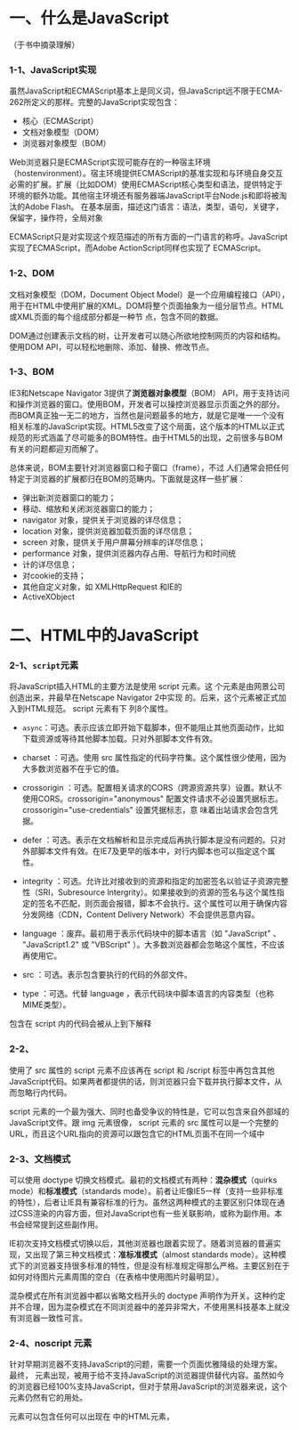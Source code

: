 # 一、什么是JavaScript
（于书中摘录理解）
### 1-1、JavaScript实现
虽然JavaScript和ECMAScript基本上是同义词，但JavaScript远不限于ECMA-262所定义的那样。完整的JavaScript实现包含：
-  核心（ECMAScript）
-  文档对象模型（DOM）
-  浏览器对象模型（BOM）

Web浏览器只是ECMAScript实现可能存在的一种宿主环境（hostenvironment）。宿主环境提供ECMAScript的基准实现和与环境自身交互必需的扩展。扩展（比如DOM）使用ECMAScript核心类型和语法，提供特定于环境的额外功能。其他宿主环境还有服务器端JavaScript平台Node.js和即将被淘汰的Adobe Flash。
在基本层面，描述这门语言：语法，类型，语句，关键字，保留字，操作符，全局对象

ECMAScript只是对实现这个规范描述的所有方面的一门语言的称呼。JavaScript实现了ECMAScript，而Adobe ActionScript同样也实现了
ECMAScript。


### 1-2、DOM
文档对象模型（DOM，Document Object Model）是一个应用编程接口（API），用于在HTML中使用扩展的XML。DOM将整个页面抽象为一组分层节点。HTML或XML页面的每个组成部分都是一种节
点，包含不同的数据。

DOM通过创建表示文档的树，让开发者可以随心所欲地控制网页的内容和结构。使用DOM API，可以轻松地删除、添加、替换、修改节点。

### 1-3、BOM
IE3和Netscape Navigator 3提供了**浏览器对象模型**（BOM） API，用于支持访问和操作浏览器的窗口。使用BOM，开发者可以操控浏览器显示页面之外的部分。而BOM真正独一无二的地方，当然也是问题最多的地方，就是它是唯一一个没有相关标准的JavaScript实现。HTML5改变了这个局面，这个版本的HTML以正式规范的形式涵盖了尽可能多的BOM特性。由于HTML5的出现，之前很多与BOM有关的问题都迎刃而解了。

总体来说，BOM主要针对浏览器窗口和子窗口（frame），不过
人们通常会把任何特定于浏览器的扩展都归在BOM的范畴内。下面就是这样一些扩展：

 - 弹出新浏览器窗口的能力；
 - 移动、缩放和关闭浏览器窗口的能力；
 - navigator 对象，提供关于浏览器的详尽信息；
 - location 对象，提供浏览器加载页面的详尽信息；
 - screen 对象，提供关于用户屏幕分辨率的详尽信息；
 - performance 对象，提供浏览器内存占用、导航行为和时间统
 - 计的详尽信息；
 - 对cookie的支持；
 - 其他自定义对象，如 XMLHttpRequest 和IE的
 - ActiveXObject 


# 二、HTML中的JavaScript
### 2-1、`` script ``元素
将JavaScript插入HTML的主要方法是使用  script  元素。这
个元素是由网景公司创造出来，并最早在Netscape Navigator 2中实现
的。后来，这个元素被正式加入到HTML规范。  script  元素有下
列8个属性。

- ``async``：可选。表示应该立即开始下载脚本，但不能阻止其他页面动作，比如下载资源或等待其他脚本加载。只对外部脚本文件有效。
  
 - charset ：可选。使用 src 属性指定的代码字符集。这个属性很少使用，因为大多数浏览器不在乎它的值。

 - crossorigin ：可选。配置相关请求的CORS（跨源资源共享）设置。默认不使用CORS。crossorigin="anonymous" 配置文件请求不必设置凭据标志。 crossorigin="use-credentials" 设置凭据标志，意
味着出站请求会包含凭据。

 - defer ：可选。表示在文档解析和显示完成后再执行脚本是没有问题的。只对外部脚本文件有效。在IE7及更早的版本中，对行内脚本也可以指定这个属性。

 - integrity ：可选。允许比对接收到的资源和指定的加密签名以验证子资源完整性（SRI，Subresource Intergrity）。如果接收到的资源的签名与这个属性指定的签名不匹配，则页面会报错，脚本不会执行。这个属性可以用于确保内容分发网络（CDN，Content Delivery Network）不会提供恶意内容。

 - language ：废弃。最初用于表示代码块中的脚本语言（如 "JavaScript" 、 "JavaScript1.2" 或 "VBScript" ）。大多数浏览器都会忽略这个属性，不应该再使用它。

 - src ：可选。表示包含要执行的代码的外部文件。

 - type ：可选。代替 language ，表示代码块中脚本语言的内容类型（也称MIME类型）。

包含在 script 内的代码会被从上到下解释

### 2-2、
使用了 src 属性的  script  元素不应该再在 script  和  /script  标签中再包含其他JavaScript代码。如果两者都提供的话，则浏览器只会下载并执行脚本文件，从而忽略行内代码。

 script  元素的一个最为强大、同时也备受争议的特性是，它可以包含来自外部域的JavaScript文件。跟  img  元素很像， script  元素的 src 属性可以是一个完整的URL，而且这个URL指向的资源可以跟包含它的HTML页面不在同一个域中


### 2-3、文档模式
可以使用 doctype 切换文档模式。最初的文档模式有两种：**混杂模式**（quirks mode）和**标准模式**（standards mode）。前者让IE像IE5一样（支持一些非标准的特性），后者让IE具有兼容标准的行为。虽然这两种模式的主要区别只体现在通过CSS渲染的内容方面，但对JavaScript也有一些关联影响，或称为副作用。本书会经常提到这些副作用。

IE初次支持文档模式切换以后，其他浏览器也跟着实现了。随着浏览器的普遍实现，又出现了第三种文档模式：**准标准模式**（almost
standards mode）。这种模式下的浏览器支持很多标准的特性，但是没有标准规定得那么严格。主要区别在于如何对待图片元素周围的空白（在表格中使用图片时最明显）。

混杂模式在所有浏览器中都以省略文档开头的 doctype 声明作为开关。这种约定并不合理，因为混杂模式在不同浏览器中的差异非常大，不使用黑科技基本上就没有浏览器一致性可言。


### 2-4、noscript 元素
针对早期浏览器不支持JavaScript的问题，需要一个页面优雅降级的处理方案。最终， <noscript> 元素出现，被用于给不支持JavaScript的浏览器提供替代内容。虽然如今的浏览器已经100%支持JavaScript，但对于禁用JavaScript的浏览器来说，这个元素仍然有它的用处。

<noscript> 元素可以包含任何可以出现在 <body> 中的HTML元素， <script> 除外。在下列两种情况中，浏览器将显示包含在 <noscript> 中的内容：7
1. 浏览器不支持脚本
2. 浏览器对脚本的支持被关闭 


# 三、语法基础
### 3-1、语法
首先要知道的是，ECMAScript中一切都区分大小写。无论是变量、函数名还是操作符，都区分大小写。换句话说，变量 test 和变量 Test 是两个不同的变量。类似地， typeof 不能作为函数名，因为它是一个关键字（后面会介绍）。但 Typeof 是一个完全有效的函数名。



### 3-2、标识符

所谓标识符，就是变量、函数、属性或函数参数的名称。标识符可以由一或多个下列字符组成：
 - 第一个字符必须是一个字母、下划线（ _ ）或美元符号（ $ ）；
 - 剩下的其他字符可以是字母、下划线、美元符号或数字。

标识符中的字母可以是扩展ASCII（Extended ASCII）中的字母，也可以是Unicode的字母字符，如À和Æ（但不推荐使用）。

按照惯例，ECMAScript标识符使用驼峰大小写形式，即第一个单词的首字母小写，后面每个单词的首字母大写


### 3-3、严格模式
ECMAScript 5增加了严格模式（strict mode）的概念。严格模式是一种不同的JavaScript解析和执行模型，ECMAScript 3的一些不规范写法在这种模式下会被处理，对于不安全的活动将抛出错误




### 3-4、关键字与保留字
ECMA-262描述了一组保留的关键字，这些关键字有特殊用途，比如表示控制语句的开始和结束，或者执行特定的操作

**ECMA-262第6版规定的所有关键字：**

````
break			  do	      	 in		       	 typeof
case	 		  else	      	 instanceof      var
catch			  export	     new			 void
class			  extends        return			 while
const			  finally	     super			 with
continue	 	  for		     switch			 yield
debugger	 	  function	     this
default			  if		     throw
delete	   		  import try
````


规范中也描述了一组未来的保留字，同样不能用作标识符或属性名。虽然保留字在语言中没有特定用途，但它们是保留给将来做关键字用的

### 3-5、变量
ECMAScript变量是松散类型的，意思是变量可以用于保存任何类型的数据。每个变量只不过是一个用于保存任意值的命名占位符。有3个关键字可以声明变量： var 、 const 和 let 。其中， var 在CMAScript的所有版本中都可以使用，而 const 和 let 只能在ECMAScript 6及更晚的版本中使用



### 3-6、var关键字

1. var声明作用域
关键的问题在于，使用 var 操作符定义的变量会成为包含它的函数的局部变量。比如，使用 var 在一个函数内部定义一个变量，就意味着该变量将在函数退出时被销毁


2. var 声明提升
使用 var 时，下面的代码不会报错。这是因为使用这个关键字声明的变量会自动提升到函数作用域顶部



### 3-7、let 声明
let 跟 var 的作用差不多，但有着非常重要的区别。最明显的区别是， let 声明的范围是块作用域，而 var 声明的范围是函数作用域。

1. 暂时性死区
let 与 var 的另一个重要的区别，就是 let 声明的变量不会在作用域中被提升。

2. 全局声明
与 var 关键字不同，使用 let 在全局作用域中声明的变量不会成为 window 对象的属性（ var 声明的变量则会）

3. 条件声明
在使用 var 声明变量时，由于声明会被提升，JavaScript引擎会自动将多余的声明在作用域顶部合并为一个声明。因为 let 的作用域是块，所以不可能检查前面是否已经使用 let 声明过同名变量，同时也就不可能在没有声明的情况下声明它

4. for 循环中的 let 声明
在 let 出现之前， for 循环定义的迭代变量会渗透到循环体外部

5. const 声明
const 的行为与 let 基本相同，唯一一个重要的区别是用它声明变量时必须同时初始化变量，且尝试修改 const 声明的变量会导致运行时错误。

### 3-8、声明风格及最佳实践
ECMAScript 6增加 let 和 const 从客观上为这门语言更精确地声明作用域和语义提供了更好的支持。行为怪异的 var 所造成的各种问题，已经让JavaScript社区为之苦恼了很多年。随着这两个新关键字的出现，新的有助于提升代码质量的最佳实践也逐渐显现。
1. 不使用 var
有了 let 和 const ，大多数开发者会发现自己不再需要 var了。限制自己只使用 let 和 const 有助于提升代码质量，因为变量有了明确的作用域、声明位置，以及不变的值。
2. const 优先， let 次之
使用 const 声明可以让浏览器运行时强制保持变量不变，也可以让静态代码分析工具提前发现不合法的赋值操作。因此，很多开发者认为应该优先使用 const 来声明变量，只在提前知道未来会有修改时，再使用 let 。这样可以让开发者更有信心地推断某些变量的值永远不会变，同时也能迅速发现因意外赋值导致的非预期行为。

# 四、数据类型
ECMAScript有6种简单数据类型（也称为原始类型）：Undefined 、 Null 、 Boolean 、 Number 、 String 和Symbol 。 Symbol （符号）是ECMAScript 6新增的。还有一种复杂数据类型叫 Object （对象）。 Object 是一种无序名值对的集合。因为在ECMAScript中不能定义自己的数据类型，所有值都可以用上述7种数据类型之一来表示。只有7种数据类型似乎不足以表示全部数据。但ECMAScript的数据类型很灵活，一种数据类型可以当作多种数据类型来使用


### 4-1、typeof 操作符
因为ECMAScript的类型系统是松散的，所以需要一种手段来确定任意变量的数据类型。 typeof 操作符就是为此而生的。对一个值使用 typeof 操作符会返回下列字符串之一：
"undefined" 表示值未定义；
"boolean" 表示值为布尔值；
"string" 表示值为字符串；
"number" 表示值为数值；
"object" 表示值为对象（而不是函数）或 null ；
"function" 表示值为函数；
"symbol" 表示值为符号。



### 4-2、Undefined 类型
Undefined 类型只有一个值，就是特殊值 undefined 。当使用 var 或 let 声明了变量但没有初始化时，就相当于给变量赋予了 undefined 值

即使未初始化的变量会被自动赋予 undefined 值，但我们仍然建议在声明变量的同时进行初始化。这样，当 typeof 返回 "undefined" 时，你就会知道那是因为给定的变量尚未声明，而不是声明了但未初始化。


### 4-3、Null 类型
Null 类型同样只有一个值，即特殊值 null 。逻辑上讲，null 值表示一个空对象指针，这也是给 typeof 传一个 null 会返回 "object" 的原因

在定义将来要保存对象值的变量时，建议使用 null 来初始化，不要使用其他值。这样，只要检查这个变量的值是不是 null 就可以知道这个变量是否在后来被重新赋予了一个对象的引用

用等于操作符（ == ）比较 null 和 undefined 始终返回true 。但要注意，这个操作符会为了比较而转换它的操作数。
即使 null 和 undefined 有关系，它们的用途也是完全不一样的。如前所述，永远不必显式地将变量值设置为 undefined 。但null 不是这样的。任何时候，只要变量要保存对象，而当时又没有那个对象可保存，就要用 null 来填充该变量。这样就可以保持null 是空对象指针的语义，并进一步将其与 undefined 区分开来。
null 是一个假值。因此，如果需要，可以用更简洁的方式检测它。不过要记住，也有很多其他可能的值同样是假值。所以一定要明确自己想检测的就是 null 这个字面值，而不仅仅是假值


### 4-4、Boolean 类型
Boolean （布尔值）类型是ECMAScript中使用最频繁的类型之一，有两个字面值： true 和 false 。这两个布尔值不同于数值，因此 true 不等于1， false 不等于0

注意：布尔值字面量 true 和 false 是区分大小写的，因此True 和 False （及其他大小混写形式）是有效的标识符，但不是布尔值。


### 4-5、Number 类型
ECMAScript中最有意思的数据类型或许就是 Number 了。Number 类型使用IEEE 754格式表示整数和浮点值（在某些语言中也叫双精度值）。不同的数值类型相应地也有不同的数值字面量格式

1. 浮点值
要定义浮点值，数值中必须包含小数点，而且小数点后面必须至
少有一个数字。虽然小数点前面不是必须有整数，但推荐加上。

2. 值的范围
由于内存的限制，ECMAScript并不支持表示这个世界上的所有数值。ECMAScript可以表示的最小数值保存在Number.MIN_VALUE 中，这个值在多数浏览器中是5e-324；可以表示的最大数值保存在 Number.MAX_VALUE 中，这个值在多数浏览器中是1.797 693 134 862 315 7e+308。如果某个计算得到的数值结果超出了JavaScript可以表示的范围，那么这个数值会被自动转换为一个特殊的 Infinity （无穷）值。任何无法表示的负数以 -Infinity （负无穷大）表示，任何无法表示的正数以 Infinity （正无穷大）表示。如果计算返回正 Infinity 或负 Infinity ，则该值将不能再进一步用于任何计算。这是因为 Infinity 没有可用于计算的数值表示形式。要确定一个值是不是有限大（即介于JavaScript能表示的最小值和最大值之间），可以使用 isFinite() 函数


3. NaN
有一个特殊的数值叫 NaN ，意思是“不是数值”（Not a Number），用于表示本来要返回数值的操作失败了（而不是抛出错误）。比如，用0除任意数值在其他语言中通常都会导致错误，从而中止代码执行。但在ECMAScript中，0、+0或-0相除会返回NaN

4. 数值转换
有3个函数可以将非数值转换为数值： Number() 、parseInt() 和 parseFloat() 。 Number() 是转型函数，可用于任何数据类型。后两个函数主要用于将字符串转换为数值。对于同样的参数，这3个函数执行的操作也不同。
### 4-6、 NaN
有一个特殊的数值叫 NaN ，意思是“不是数值”（Not aNumber），用于表示本来要返回数值的操作失败了（而不是抛出错误）。
### 4-7、数值转换
有3个函数可以将非数值转换为数值： Number() 、 parseInt() 和 parseFloat() 。 Number() 是转型函数，可用于任何数据类型。后两个函数主要用于将字符串转换为数值。对于同样的参数，这3个函数执行的操作也不同。Number() 函数基于如下规则执行转换。布尔值， true 转换为1， false 转换为0。
数值，直接返回。null ，返回0。 undefined ，返回 NaN 。
### 4-8、String 类型 
String （字符串）数据类型表示零或多个16位Unicode字符序列。字符串可以使用双引号（"）、单引号（'）或反引号（`）标示，
1. 字符字面量
字符串数据类型包含一些字符字面量，用于表示非打印字符或有其他用途的字符

1. 字符串的特点
ECMAScript中的字符串是不可变的（immutable），意思是一旦创建，它们的值就不能变了。要修改某个变量中的字符串值，必须先销毁原始的字符串，然后将包含新值的另一个字符串保存到该变量

3. 转换为字符串
有两种方式把一个值转换为字符串。首先是使用几乎所有值都有的 toString() 方法。这个方法唯一的用途就是返回当前值的字符串等价物

4. 模板字面量
ECMAScript 6新增了使用模板字面量定义字符串的能力。与使用单引号或双引号不同，模板字面量保留换行字符，可以跨行定义字符串

5. 字符串插值
模板字面量最常用的一个特性是支持字符串插值，也就是可以在一个连续定义中插入一个或多个值。技术上讲，模板字面量不是字符串，而是一种特殊的JavaScript句法表达式，只不过求值后得到的是字符串。模板字面量在定义时立即求值并转换为字符串实例，任何插入的变量也会从它们最接近的作用域中取值

6. 模板字面量标签函数
模板字面量也支持定义标签函数（tag function），而通过标签函数可以自定义插值行为。标签函数会接收被插值记号分隔后的模板和对每个表达式求值的结果。标签函数本身是一个常规函数，通过前缀到模板字面量来应用自定义行为，

7. 原始字符串
使用模板字面量也可以直接获取原始的模板字面量内容（如换行符或Unicode字符），而不是被转换后的字符表示。为此，可以使用默认的 String.raw 标签函数





# 五、操作符
ECMA-262描述了一组可用于操作数据值的操作符，包括数学操作符（如加、减）、位操作符、关系操作符和相等操作符等。ECMAScript中的操作符是独特的，因为它们可用于各种值，包括字符串、数值、布尔值，甚至还有对象。在应用给对象时，操作符通常会调用 valueOf() 和 / 或 toString() 方法来取得可以计算的值。3.5.1 一元操作符只操作一个值的操作符叫一元操作符（unary operator）。一元操作符是ECMAScript中最简单的操作符。

### 5-1、一元操作符

1. 递增 / 递减操作符
递增和递减操作符直接照搬自C语言，但有两个版本：前缀版和后缀版。顾名思义，前缀版就是位于要操作的变量前头，后缀版就是位于要操作的变量后头。前缀递增操作符会给数值加1，把两个加号（ ++ ）放到变量前头即可

2.一元加和减
一元加和减操作符对大多数开发者来说并不陌生，它们在ECMAScript中跟在高中数学中的用途一样。一元加由一个加号（ + ）表示，放在变量前头，对数值没有任何影响

### 5-2、位操作符
1. 按位非
按位非操作符用波浪符（ ~ ）表示，它的作用是返回数值的一补数。按位非是ECMAScript中为数不多的几个二进制数学操作符之一

2. 按位与
按位与操作符用和号（ & ）表示，有两个操作数。本质上，按位与就是将两个数的每一个位对齐，然后基于真值表中的规则，对每一位执行相应的与操作。

3. 按位或
按位或操作符用管道符（ | ）表示，同样有两个操作数。

4. 按位异或
按位异或用脱字符（ ^ ）表示，同样有两个操作数

5. 左移
左移操作符用两个小于号（ << ）表示，会按照指定的位数将数值的所有位向左移动。比如，如果数值2（二进制10）向左移5位，就会得到64（二进制1000000）

6. 有符号右移
有符号右移由两个大于号（ >> ）表示，会将数值的所有32位都向右移，同时保留符号（正或负）。有符号右移实际上是左移的逆运算

7. 无符号右移
无符号右移用3个大于号表示（ >>> ），会将数值的所有32位都向右移。对于正数，无符号右移与有符号右移结果相同

### 5-3、布尔操作符
1. 逻辑非
逻辑非操作符由一个叹号（ ! ）表示，可应用给ECMAScript中的任何值。这个操作符始终返回布尔值，无论应用到的是什么数据类型。逻辑非操作符首先将操作数转换为布尔值，然后再对其取反

2. 逻辑与
逻辑与操作符由两个和号（ && ）表示，应用到两个值

3. 逻辑或
逻辑或操作符由两个管道符（ || ）表示

### 5-4、乘性操作符
1. 乘法操作符
乘法操作符由一个星号（ * ）表示，可以用于计算两个数值的乘积。

2. 除法操作符
除法操作符由一个斜杠（ / ）表示，用于计算第一个操作数除以第二个操作数的商

3. 取模操作符
 - 取模（余数）操作符由一个百分比符号（ % ）表示
 - 如果操作数是数值，则执行常规除法运算，返回余数。
 - 如果被除数是无限值，除数是有限值，则返回 NaN 。
 - 如果被除数是有限值，除数是0，则返回 NaN 。
 - 如果是 Infinity 除以 Infinity ，则返回 NaN 。
 - 如果被除数是有限值，除数是无限值，则返回被除数。
 - 如果被除数是0，除数不是0，则返回0。
 - 如果有不是数值的操作数，则先在后台用 Number() 函数将其转换为数值，然后再应用上述规则。

# 六、语句
ECMA-262描述了一些语句（也称为流控制语句），而ECMAScript中的大部分语法都体现在语句中。语句通常使用一或多个关键字完成既定的任务。语句可以简单，也可以复杂。简单的如告诉函数退出，复杂的如列出一堆要重复执行的指令。

### 6-1、do-while 语句
do-while 语句是一种后测试循环语句，即循环体中的代码执
行后才会对退出条件进行求值。换句话说，循环体内的代码至少执行
一次

### 6-2、while 语句
while 语句是一种先测试循环语句，即先检测退出条件，再执行循环体内的代码。因此， while 循环体内的代码有可能不会执行




# 七、函数
函数对任何语言来说都是核心组件，因为它们可以封装语句，然后在任何地方、任何时间执行。ECMAScript中的函数使用function 关键字声明，后跟一组参数，然后是函数体。

ECMAScript中的函数不需要指定是否返回值。任何函数在任何时间都可以使用 return 语句来返回函数的值，用法是后跟要返回的值

函数 sum() 会将两个值相加并返回结果。注意，除了 return语句之外没有任何特殊声明表明该函数有返回值

严格模式对函数也有一些限制：
函数不能以 eval 或 arguments 作为名称；
函数的参数不能叫 eval 或 arguments ；
两个函数的参数不能叫同一个名称。

# 八、变量，作用域与内存
### 4-1、原始值与引用值
ECMAScript变量可以包含两种不同类型的数据：原始值和引用值。原始值（primitive value）就是最简单的数据，引用值（referencevalue）则是由多个值构成的对象。

在把一个值赋给变量时，JavaScript引擎必须确定这个值是原始值还是引用值。上一章讨论了6种原始值： Undefined 、 Null 、Boolean 、 Number 、 String 和 Symbol 。保存原始值的变量是按值（by value）访问的，因为我们操作的就是存储在变量中的实际值。

引用值是保存在内存中的对象。与其他语言不同，JavaScript不允许直接访问内存位置，因此也就不能直接操作对象所在的内存空间。在操作对象时，实际上操作的是对该对象的引用（reference）而非实
际的对象本身。为此，保存引用值的变量是按引用（by reference）访问的

注意：在很多语言中，字符串是使用对象表示的，因此被认为是引用类型。ECMAScript打破了这个惯例。

1. 动态属性
原始值和引用值的定义方式很类似，都是创建一个变量，然后给它赋一个值。不过，在变量保存了这个值之后，可以对这个值做什么，则大有不同。对于引用值而言，可以随时添加、修改和删除其属性和方法

2. 复制值
除了存储方式不同，原始值和引用值在通过变量复制时也有所不同。在通过变量把一个原始值赋值到另一个变量时，原始值会被复制到新变量的位置。
 - 在把引用值从一个变量赋给另一个变量时，存储在变量中的值也会被复制到新变量所在的位置。区别在于，这里复制的值实际上是一个指针，它指向存储在堆内存中的对象。操作完成后，两个变量实际上指向同一个对象，因此一个对象上面的变化会在另一个对象上反映出来


3. 传递参数
ECMAScript中所有函数的参数都是按值传递的。这意味着函数外的值会被复制到函数内部的参数中，就像从一个变量复制到另一个变量一样。如果是原始值，那么就跟原始值变量的复制一样，如果是引用值，那么就跟引用值变量的复制一样。对很多开发者来说，这一块可能会不好理解，毕竟变量有按值和按引用访问，而传参则只有按值传递

在按值传递参数时，值会被复制到一个局部变量（即一个命名参数，或者用ECMAScript的话说，就是 arguments 对象中的一个槽位）。在按引用传递参数时，值在内存中的位置会被保存在一个局部变量，这意味着对本地变量的修改会反映到函数外部

4. 确定类型
前一章提到的 typeof 操作符最适合用来判断一个变量是否为原始类型。更确切地说，它是判断一个变量是否为字符串、数值、布尔值或 undefined 的最好方式。如果值是对象或 null ，那么typeof 返回 "object" 

按照定义，所有引用值都是 Object 的实例，因此通过instanceof 操作符检测任何引用值和 Object 构造函数都会返回 true 。类似地，如果用 instanceof 检测原始值，则始终会返回 false ，因为原始值不是对象。

注意 typeof 操作符在用于检测函数时也会返回 "function" 。当在Safari（直到Safari 5）和Chrome（直到Chrome 7）中用于检测正则表达式时，由于实现细节的原因，typeof 也会返回 "function" 。ECMA-262规定，任何实现内部 [[Call]] 方法的对象都应该在 typeof 检测时返回 "function" 。因为上述浏览器中的正则表达式实现了这个方法，所以 typeof 对正则表达式也返回 "function" 。在IE和Firefox中， typeof 对正则表达式返回 "object" 。




### 4-2、执行上下文与作用域
执行上下文（以上简称“上下文”）的概念在JavaScript中是颇为重要的。变量或函数的上下文决定了它们可以访问哪些数据，以及它们的行为。每个上下文都有一个关联的变量对象（variable object），而
这个上下文中定义的所有变量和函数都存在于这个对象上。虽然无法通过代码访问变量对象，但后台处理数据会用到它。
全局上下文是最外层的上下文。根据ECMAScript实现的宿主环境，表示全局上下文的对象可能不一样。在浏览器中，全局上下文就是我们常说的 window 对象（第12章会详细介绍），因此所有通过
var 定义的全局变量和函数都会成为 window 对象的属性和方法。使用 let 和 const 的顶级声明不会定义在全局上下文中，但在作用域链解析上效果是一样的。上下文在其所有代码都执行完毕后会被销毁，包括定义在它上面的所有变量和函数（全局上下文在应用程序退出前才会被销毁，比如关闭网页或退出浏览器）。
每个函数调用都有自己的上下文。当代码执行流进入函数时，函数的上下文被推到一个上下文栈上。在函数执行完之后，上下文栈会弹出该函数上下文，将控制权返还给之前的执行上下文。ECMAScript
程序的执行流就是通过这个上下文栈进行控制的。上下文中的代码在执行的时候，会创建变量对象的一个作用域链（scope chain）。这个作用域链决定了各级上下文中的代码在访问变量和函数时的顺序。代码正在执行的上下文的变量对象始终位于作用域链的最前端。如果上下文是函数，则其活动对象（activationobject）用作变量对象。活动对象最初只有一个定义变量：arguments 。（全局上下文中没有这个变量。）作用域链中的下一个变量对象来自包含上下文，再下一个对象来自再下一个包含上下文。以此类推直至全局上下文；全局上下文的变量对象始终是作用域链的最后一个变量对象

1. 作用域链增强
虽然执行上下文主要有全局上下文和函数上下文两种（ eval()调用内部存在第三种上下文），但有其他方式来增强作用域链。某些语句会导致在作用域链前端临时添加一个上下文，这个上下文在代码
执行后会被删除。

2. 变量声明
ES6之后，JavaScript的变量声明经历了翻天覆地的变化。直到
ECMAScript 5.1， var 都是声明变量的唯一关键字。ES6不仅增加了
let 和 const 两个关键字，而且还让这两个关键字压倒性地超越
var 成为首选。
- 使用 var 的函数作用域声明
在使用 var 声明变量时，变量会被自动添加到最接近的上下文。在函数中，最接近的上下文就是函数的局部上下文。在with 语句中，最接近的上下文也是函数上下文。如果变量未经声明就被初始化了，那么它就会自动被添加到全局上下文
``注意：未经声明而初始化变量是JavaScript编程中一个非常常见的错误，会导致很多问题。为此，读者在初始化变量之前一定要先声明变量。在严格模式下，未经声明就初始化变量会报错``
var 声明会被拿到函数或全局作用域的顶部，位于作用域中所有代码之前。这个现象叫作“提升”（hoisting）。提升让同一作用域中的代码不必考虑变量是否已经声明就可以直接使用。可是在实践中，提升也会导致合法却奇怪的现象，即在变量声明之前使用变量。

 - 使用 let 的块级作用域声明
ES6新增的 let 关键字跟 var 很相似，但它的作用域是块级的，这也是JavaScript中的新概念。块级作用域由最近的一对包含花括号 {} 界定。换句话说， if 块、 while 块、 function块，甚至连单独的块也是 let 声明变量的作用域。

- 使用 const 的常量声明
除了 let ，ES6同时还增加了 const 关键字。使用 const 声明的变量必须同时初始化为某个值。一经声明，在其生命周期的任何时候都不能再重新赋予新值

``注意 开发实践表明，如果开发流程并不会因此而受很大影响，就应该尽可能地多使用 const 声明，除非确实需要一个将来会重新赋值的变量。这样可以从根本上保证提前发现重新赋值导致的bug``

### 4-3、垃圾回收
JavaScript是使用垃圾回收的语言，也就是说执行环境负责在代码执行时管理内存。在C和C++等语言中，跟踪内存使用对开发者来说是个很大的负担，也是很多问题的来源。JavaScript为开发者卸下了这个负担，通过自动内存管理实现内存分配和闲置资源回收。基本思路很简单：确定哪个变量不会再使用，然后释放它占用的内存。这个过程是周期性的，即垃圾回收程序每隔一定时间（或者说在代码执行过程中某个预定的收集时间）就会自动运行。垃圾回收过程是一个近似且不完美的方案，因为某块内存是否还有用，属于“不可判定的”问题，意味着靠算法是解决不了的。

我们以函数中局部变量的正常生命周期为例。函数中的局部变量会在函数执行时存在。此时，栈（或堆）内存会分配空间以保存相应的值。函数在内部使用了变量，然后退出。此时，就不再需要那个局部变量了，它占用的内存可以释放，供后面使用。这种情况下显然不再需要局部变量了，但并不是所有时候都会这么明显。垃圾回收程序必须跟踪记录哪个变量还会使用，以及哪个变量不会再使用，以便回收内存。如何标记未使用的变量也许有不同的实现方式。不过，在浏览器的发展史上，用到过两种主要的标记策略：标记清理和引用计数。

1. 标记清理
JavaScript最常用的垃圾回收策略是标记清理（mark-and-sweep）。当变量进入上下文，比如在函数内部声明一个变量时，这个变量会被加上存在于上下文中的标记。而不在上下文中的变量，逻辑上讲，永远不应该释放它们的内存，因为只要上下文中的代码在运行，就有可能用到它们。当变量离开上下文时，也会被加上离开上下文的标记。
给变量加标记的方式有很多种。比如，当变量进入上下文时，反转某一位；或者可以维护“在上下文中”和“不在上下文中”两个变量列表，可以把变量从一个列表转移到另一个列表。标记过程的实现并不重要，关键是策略。
垃圾回收程序运行的时候，会标记内存中存储的所有变量（记住，标记方法有很多种）。然后，它会将所有在上下文中的变量，以及被在上下文中的变量引用的变量的标记去掉。在此之后再被加上标记的变量就是待删除的了，原因是任何在上下文中的变量都访问不到它们了。随后垃圾回收程序做一次内存清理，销毁带标记的所有值并收回它们的内存。
到了2008年，IE、Firefox、Opera、Chrome和Safari都在自己的JavaScript实现中采用标记清理（或其变体），只是在运行垃圾回收的频率上有所差异。

2. 引用计数
另一种没那么常用的垃圾回收策略是引用计数（referencecounting）。其思路是对每个值都记录它被引用的次数。声明变量并给它赋一个引用值时，这个值的引用数为1。如果同一个值又被赋给另一个变量，那么引用数加1。类似地，如果保存对该值引用的变量被其他值给覆盖了，那么引用数减1。当一个值的引用数为0时，就说明没办法再访问到这个值了，因此可以安全地收回其内存了。垃圾回收程序
下次运行的时候就会释放引用数为0的值的内存。引用计数最早由Netscape Navigator 3.0采用，但很快就遇到了严重的问题：循环引用。所谓循环引用，就是对象A有一个指针指向对象B，而对象B也引用了对象A。

- 把变量设置为 null 实际上会切断变量与其之前引用值之间的关系。当下次垃圾回收程序运行时，这些值就会被删除，内存也会被回收。
为了补救这一点，IE9把BOM和DOM对象都改成了JavaScript对象，这同时也避免了由于存在两套垃圾回收算法而导致的问题，还消除了常见的内存泄漏现象。


3. 内存泄漏
写得不好的JavaScript可能出现难以察觉且有害的内存泄漏问题。在内存有限的设备上，或者在函数会被调用很多次的情况下，内存泄漏可能是个大问题。JavaScript中的内存泄漏大部分是由不合理的引用导致的

JavaScript变量可以保存两种类型的值：原始值和引用值。原始值可能是以下6种原始数据类型之一： Undefined 、 Null 、Boolean 、 Number 、 String 和 Symbol 。原始值和引用值有以下特点。原始值大小固定，因此保存在栈内存上。
从一个变量到另一个变量复制原始值会创建该值的第二个副本。引用值是对象，存储在堆内存上。包含引用值的变量实际上只包含指向相应对象的一个指针，而不是对象本身。从一个变量到另一个变量复制引用值只会复制指针，因此结果是两个变量都指向同一个对象。
typeof 操作符可以确定值的原始类型，而 instanceof 操作符用于确保值的引用类型。任何变量（不管包含的是原始值还是引用值）都存在于某个执行上下文中（也称为作用域）。这个上下文（作用域）决定了变量的生命周期，以及它们可以访问代码的哪些部分。执行上下文可以总结如下。
执行上下文分全局上下文、函数上下文和块级上下文。
代码执行流每进入一个新上下文，都会创建一个作用域链，用于搜索变量和函数。
函数或块的局部上下文不仅可以访问自己作用域内的变量，而且也可以访问任何包含上下文乃至全局上下文中的变量。
全局上下文只能访问全局上下文中的变量和函数，不能直接访问局部上下文中的任何数据。
变量的执行上下文用于确定什么时候释放内存。

JavaScript是使用垃圾回收的编程语言，开发者不需要操心内存分配和回收。JavaScript的垃圾回收程序可以总结如下。
离开作用域的值会被自动标记为可回收，然后在垃圾回收期间被删除。
主流的垃圾回收算法是标记清理，即先给当前不使用的值加上标记，再回来回收它们的内存。
引用计数是另一种垃圾回收策略，需要记录值被引用了多少次。
JavaScript引擎不再使用这种算法，但某些旧版本的IE仍然会受这种算法的影响，原因是JavaScript会访问非原生JavaScript对象（如DOM元素）。
引用计数在代码中存在循环引用时会出现问题。
解除变量的引用不仅可以消除循环引用，而且对垃圾回收也有帮助。为促进内存回收，全局对象、全局对象的属性和循环引用都应该在不需要时解除引用。



# 九、基本引用类型
引用值（或者对象）是某个特定引用类型的实例。在ECMAScript中，引用类型是把数据和功能组织到一起的结构，经常被人错误地称作“类”。虽然从技术上讲JavaScript是一门面向对象语言，但ECMAScript缺少传统的面向对象编程语言所具备的某些基本结构，包括类和接口。引用类型有时候也被称为对象定义，因为它们描述了自己的对象应有的属性和方法。

``注意 引用类型虽然有点像类，但跟类并不是一个概念。为避免混淆，本章后面不会使用术语“类”。``

对象被认为是某个特定引用类型的实例。新对象通过使用 new 操作符后跟一个构造函数（constructor）来创建。构造函数就是用来创建新对象的函数


### 9-1、Date
ECMAScript的 Date 类型参考了Java早期版本中的java.util.Date 。为此， Date 类型将日期保存为自协调世界时（UTC，Universal Time Coordinated）时间1970年1月1日午夜（零时）至今所经过的毫秒数。使用这种存储格式， Date 类型可以精确表示1970年1月1日之前及之后285 616年的日期。

- 要创建日期对象，就使用 new 操作符来调用 Date 构造函数：
``let now = new Date();``

- 在不给 Date 构造函数传参数的情况下，创建的对象将保存当前日期和时间。要基于其他日期和时间创建日期对象，必须传入其毫秒表示（UNIX纪元1970年1月1日午夜之后的毫秒数）。ECMAScript为此提供了两个辅助方法： Date.parse() 和 Date.UTC() 。
Date.parse() 方法接收一个表示日期的字符串参数，尝试将这个字符串转换为表示该日期的毫秒数。ECMA-262第5版定义了Date.parse() 应该支持的日期格式，填充了第3版遗留的空白

1. 继承的方法
与其他类型一样， Date 类型重写了 toLocaleString() 、toString() 和 valueOf() 方法。但与其他类型不同，重写后这些方法的返回值不一样。 Date 类型的 toLocaleString() 方法返回与浏览器运行的本地环境一致的日期和时间。这通常意味着格式中包含针对时间的AM（上午）或PM（下午），但不包含时区信息（具体格式可能因浏览器而不同）。 toString() 方法通常返回带时区信息的日期和时间，而时间也是以24小时制（0~23）表示的。

2. 日期格式化方法
 - Date 类型有几个专门用于格式化日期的方法，它们都会返回字符串：
 - toDateString() 显示日期中的周几、月、日、年（格式特定于实现）；
 - toTimeString() 显示日期中的时、分、秒和时区（格式特定于实现）；
 - toLocaleDateString() 显示日期中的周几、月、日、年（格式特定于实现和地区）；
 - toLocaleTimeString() 显示日期中的时、分、秒（格式特定于实现）；
 - toUTCString() 显示完整的UTC日期（格式特定于实现）。
 - 这些方法的输出与 toLocaleString() 和 toString() 一样，会因浏览器而异。因此不能用于在用户界面上一致地显示日期。

注意 还有一个方法叫 toGMTString() ，这个方法跟toUTCString() 是一样的，目的是为了向后兼容。不过，规范建议新代码使用 toUTCString() 。

3. 日期/时间组件方法
Date 类型剩的方法（见下表）直接涉及取得或设置日期值的特定部分。注意表中“UTC日期”，指的是没有时区偏移（将日期转换为GMT）时的日期。


| 方法                               | 说明                                                         |
| ---------------------------------- | ------------------------------------------------------------ |
| getTime()                          | 返回日期的毫秒表示；与valueOf() 相同                         |
| setTime(milliseconds)              | 设置日期的毫秒表示，从而修改整个日期                         |
| getFullYear()                      | 返回4位数年（即2019而不是19）                                |
| getUTCFullYear()                   | 返回UTC日期的4位数年                                         |
| setFullYear( year )                | 设置日期的年（ year 必须是4位数）                            |
| 导setUTCFullYear( year )           | 设置UTC日期的年（ year 必须是4位数）                         |
| getMonth()                         | 返回日期的月（0表示1月，11表示12月）                         |
| getUTCMonth()                      | 返回UTC日期的月（0表示1月，11表示12月）                      |
| setMonth( month)                   | （ month 为大于0的数值，大于11加年）                         |
| setUTCMonth( month）               | 设置UTC日期的月（ month 为大于0的数值，大于11加年）          |
| getDate()                          | 返回日期中的日（1~31）                                       |
| getUTCDate()                       | 返回UTC日期中的日（1~31）                                    |
| setDate( date)                     | 设置日期中的日（如果 date 大于该月天数，则加月）             |
| setUTCDate( date                   | 设置UTC日期中的日（如果date 大于该月天数，则加月）           |
| getDay()                           | 返回日期中表示周几的数值（0表示周日，6表示周六）             |
| getUTCDay()                        | 返回UTC日期中表示周几的数值（0表示周日，6表示周六）          |
| getHours()                         | 返回日期中的时（0~23）                                       |
| getUTCHours()                      | 返回UTC日期中的时（0~23）                                    |
| setHours( hours )                  | 设置日期中的时（如果 hours大于23，则加日）                   |
| setUTCHours( hours )               | 设置UTC日期中的时（如果hours 大于23，则加日）                |
| getMinutes()                       | 返回日期中的分（0~59）                                       |
| getUTCMinutes()                    | 返回UTC日期中的分（0~59）                                    |
| setMinutes( minutes)               | 设置日期中的分（如果minutes 大于59，则加时）                 |
| setUTCMinutes( minutes ）          | 设置UTC日期中的分（如果minutes 大于59，则加时）              |
| getSeconds()                       | 返回日期中的秒（0~59）                                       |
| getUTCSeconds()                    | 返回UTC日期中的秒（0~59）                                    |
| setSeconds( seconds )              | 设置日期中的秒（如果seconds 大于59，则加分）                 |
| setUTCSeconds( seconds)            | 设置UTC日期中的秒（如果seconds 大于59，则加分）              |
| getMilliseconds()                  | 返回日期中的毫秒                                             |
| getUTCMilliseconds()               | 返回UTC日期中的毫秒                                          |
| setMilliseconds( milliseconds）    | 设置日期中的毫秒                                             |
| setUTCMilliseconds( milliseconds ) | 设置UTC日期中的毫秒                                          |
| getTimezoneOffset()                | 返回以分钟计的UTC与本地时区的偏移量（如美国EST即“东部标准时间”返回300，进入夏令时的地区可能有所差异） |

### 9-2、RegExp
ECMAScript通过 RegExp 类型支持正则表达式。正则表达式使用类似Perl的简洁语法来创建：
``let expression = /pattern/flags;``
这个正则表达式的 pattern （模式）可以是任何简单或复杂的正则表达式，包括字符类、限定符、分组、向前查找和反向引用。每个正则表达式
可以带零个或多个 flags （标记），用于控制正则表达式的行为。下面给
出了表示匹配模式的标记

 - g ：全局模式，表示查找字符串的全部内容，而不是找到第一个匹配的内容就结束。
 - i ：不区分大小写，表示在查找匹配时忽略 pattern 和字符串的大小写。
 - m ：多行模式，表示查找到一行文本末尾时会继续查找。
 - y ：粘附模式，表示只查找从 lastIndex 开始及之后的字符串。
 - u ：Unicode模式，启用Unicode匹配。
 - s ： dotAll 模式，表示元字符 . 匹配任何字符（包括 \n 或\r ）。


1. RegExp 实例属性
每个 RegExp 实例都有下列属性，提供有关模式的各方面信息。
- global ：布尔值，表示是否设置了 g 标记。
- ignoreCase ：布尔值，表示是否设置了 i 标记。
- unicode ：布尔值，表示是否设置了 u 标记。
- sticky ：布尔值，表示是否设置了 y 标记。
- lastIndex ：整数，表示在源字符串中下一次搜索的开始位置，始终从0开始。
- multiline ：布尔值，表示是否设置了 m 标记。
- dotAll ：布尔值，表示是否设置了 s 标记。
- source ：正则表达式的字面量字符串（不是传给构造函数的模式字符串），没有开头和结尾的斜杠。
- flags ：正则表达式的标记字符串。始终以字面量而非传入构造函数的字符串模式形式返回（没有前后斜杠）。


2. RegExp 实例方法
RegExp 实例的主要方法是 exec() ，主要用于配合捕获组使用。这个方法只接收一个参数，即要应用模式的字符串。如果找到了匹配项，则返
回包含第一个匹配信息的数组；如果没找到匹配项，则返回 null 。返回
的数组虽然是 Array 的实例，但包含两个额外的属性： index 和
input 。 index 是字符串中匹配模式的起始位置， input 是要查找的
字符串。这个数组的第一个元素是匹配整个模式的字符串，其他元素是与表
达式中的捕获组匹配的字符串。如果模式中没有捕获组，则数组只包含一个
元素。

3. RegExp 构造函数属性
RegExp 构造函数本身也有几个属性。（在其他语言中，这种属性被称为静态属性。）这些属性适用于作用域中的所有正则表达式，而且会根据最后执行的正则表达式操作而变化。这些属性还有一个特点，就是可以通过两种不同的方式访问它们。换句话说，每个属性都有一个全名和一个简写。下表列出了 RegExp 构造函数的属性。


| 全名         | 简写 | 说明                                     |
| ------------ | ---- | ---------------------------------------- |
| input        | $_   | 最后搜索的字符串                         |
| lastMatch    | $&   | 最后匹配的文本                           |
| lastParen    | $+   | 最后匹配的捕获组                         |
| leftContext  | $`   | input 字符串中出现在lastMatch 前面的文本 |
| rightContext | $'   | input 字符串中出现在lastMatch 后面的文本 |

4. 模式局限
虽然ECMAScript对正则表达式的支持有了长足的进步，但仍然缺少Perl
语言中的一些高级特性。参考Regular-Expressions.info网站


### 9-3、原始值包装类型
为了方便操作原始值，ECMAScript提供了3种特殊的引用类型：Boolean 、 Number 和 String 。这些类型具有本章介绍的其他引用类型一样的特点，但也具有与各自原始类型对应的特殊行为。每当用到某个原始值的方法或属性时，后台都会创建一个相应原始包装类型的对象，从而暴露出操作原始值的各种方法。

1. Boolean
Boolean 是对应布尔值的引用类型。要创建一个 Boolean 对象，就使用 Boolean 构造函数并传入 true 或 false 




### 9-4、单例内置对象
ECMA-262对内置对象的定义是“任何由ECMAScript实现提供、与宿主
环境无关，并在ECMAScript程序开始执行时就存在的对象”。这就意味着，
开发者不用显式地实例化内置对象，因为它们已经实例化好了。前面我们已
经接触了大部分内置对象，包括 Object 、 Array 和 String 。本节介
绍ECMA-262定义的另外两个单例内置对象： Global 和 Math 。

1. Global
Global 对象是ECMAScript中最特别的对象，因为代码不会显式地访问它。ECMA-262规定 Global 对象为一种兜底对象，它所针对的是不属于任何对象的属性和方法。事实上，不存在全局变量或全局函数这种东西。在全局作用域中定义的变量和函数都会变成 Global 对象的属性 。本书前面介绍的函数，包括 isNaN() 、 isFinite() 、 parseInt() 和parseFloat() ，实际上都是 Global 对象的方法。除了这些，Global 对象上还有另外一些方法。

2. URL编码方法
encodeURI() 和 encodeURIComponent() 方法用于编码统一资源标识符（URI），以便传给浏览器。有效的URI不能包含某些字符，比如空格。使用URI编码方法来编码URI可以让浏览器能够理解它们，同时又以特殊的UTF-8编码替换掉所有无效字符。ecnodeURI() 方法用于对整个URI进行编码，比如 "www.wrox.com/illegal value.js" 。而encodeURIComponent() 方法用于编码URI中单独的组件，比如前面URL中的 "illegal value.js" 。这两个方法的主要区别是，encodeURI() 不会编码属于URL组件的特殊字符，比如冒号、斜杠、问号、井号，而 encodeURIComponent() 会编码它发现的所有非标准字符

3. eval() 方法
最后一个方法可能是整个ECMAScript语言中最强大的了，它就是eval() 。这个方法就是一个完整的ECMAScript解释器，它接收一个参数，即一个要执行的ECMAScript（JavaScript）字符串。

4.Global 对象属性
Global 对象有很多属性，其中一些前面已经提到过了。像undefined 、 NaN 和 Infinity 等特殊值都是 Global 对象的属性。此外，所有原生引用类型构造函数，比如 Object 和Function ，也都是 Global 对象的属性。
下表列出了所有这些属性：

| 属性           | 说明                      |
| -------------- | ------------------------- |
| undefined      | 特殊值undefined           |
| NaN            | 特殊值NaN                 |
| Infinity       | 特殊值Infinity            |
| Object         | Object的构造函数          |
| Array          | Array的构造函数           |
| Function       | Function的构造函数        |
| Boolean        | Boolean的构造函数         |
| String         | String的构造函数          |
| Number         | Number的构造函数          |
| Date           | Date的构造函数            |
| RegExp         | RegExp的构造函数          |
| Symbol         | Symbol的构造函数          |
| Error          | Error的构造函数           |
| EvalError      | EvalError的构造函数       |
| RangeError     | RangeError的构造函数      |
| ReferenceError | ReferenceError 的构造函数 |
| SyntaxError    | SyntaxError的构造函数     |
| TypeError      | TypeError 的构造函数      |
| URIError       | URIError的构造函数        |

5. window 对象
虽然ECMA-262没有规定直接访问 Global 对象的方式，但浏览器将window 对象实现为 Global 对象的代理。因此，所有全局作用域中声明的变量和函数都变成了 window 的属性

6. Math
ECMAScript提供了 Math 对象作为保存数学公式、信息和计算的地方。 Math 对象提供了一些辅助计算的属性和方法。

注意： Math 对象上提供的计算要比直接在JavaScript实现的快得多，因
为 Math 对象上的计算使用了JavaScript引擎中更高效的实现和处理器指
令。但使用 Math 计算的问题是精度会因浏览器、操作系统、指令集和
硬件而异。  

 - Math 对象属性
Math 对象有一些属性，主要用于保存数学中的一些特殊值 


| 属性         | 说明                |
| ------------ | ------------------- |
| Math.E       | 自然对数的基数e的值 |
| Math.LN10    | 10为底的自然对数    |
| Math.LN2     | 2为底的自然对数     |
| Math.LOG2E   | 以2为底e的对数      |
| Math.LOG10E  | 以10为底e的对数     |
| Math.PI      | π的值               |
| Math.SQRT1_2 | 1/2的平方根         |
| Math.SQRT2   | 2的平方根           |

 - min() 和 max() 方法
Math 对象也提供了很多辅助执行简单或复杂数学计算的方法。min() 和 max() 方法用于确定一组数值中的最小值和最大值。这两个方法都接收任意多个参数

# 十、集合引用类型
### 10-1、Object
1. 显式地创建Object的实例有两种方式。第一种是使用new操作符和Object构造函数，另一种方式是使用对象字面量表示法。
2. 虽然属性通常是通过点语法来访问的，这也是面向对象语言的惯例，但也可以使用中括号来访问属性。在使用中括号时，要在括号内使用属性名的字符串形式。
3. 通常，点语法是首选的属性访问方式，除非访问属性时必须使用变量。
### 10-2、Array
创建数组
1. 有几种基本的方式可以创建数组。一种是使用Array构造函数，例如：let colors = new Array（）;也可以给Array构造函数替换要保存的元素
2. 这时候只是有点问题了，因为如果这个值是数值，则创建一个长度为指定数值的数组；而如果这个值是其他类型的，则会创建一个只包含该特定值的数组。
3. 在使用Array构造函数时，也可以省略new操作符，结果是一样的：
let colors = Array（3）; //创建一个包含3个元素的数组
让名字= Array（“ Greg”）; //创建一个只包含一个元素，即串联“ Greg”的数组
4. 另一种创建副本的方式是使用多重字面量（数组文字）表示法。分散字面量是在中括号中包含以逗号分隔的元素列表：
让颜色= [“红色”，“蓝色”，“绿色”]；//创建一个包：含3个元素的层叠
让名字= []; //创建一个空副本
令值= [1,2，]; //创建一个包
含2个元素的层叠

数组空位
1. const options = [,,,,,]; //创建包含5个元素的数组
2. console.log（options.length）; // 5
3. console.log（options）; // [,,,,,]

数组索引
要取得或设置数组的值，需要使用中括号并提供相应值的数字索引：
让颜色= [“红色”，“蓝色”，“绿色”]；//定义一个字符串数组
alert（colors [0]）; //显示第一项
colors [2] =“黑色”；//修改第三项
colors [3] =“棕色”；//添加第四项

检测数组
1. 在只有一个网页（因此只有一个整体作用域）的情况下，使用操作符就足矣的实例：
if（value instanceof Array）{//操作数组}
2. 如果网页里有多个框架，则可能涉及两个不同的片段执行数组，因此就会有两个不同版本的数组。如果要把数组从一个框架传给另一个框架，则这个数组为解决这个问题，ECMAScript提供了Array.isArray（）方法。这个方法的目的就是确定一个值是否为数组，而不用管它是在这之上执行某些中创建的：
if（Array.isArray（value））{//操作数组}

迭代器方法
在ES6中，Array的原型上暴露了3个用于检索副本内容的方法：keys（），values（）和entry（）。keys（）返回索引的迭代器，values（）返回层叠元素的迭代器，而entry（）返回索引/值对的迭代器：
const a = [“ foo”，“ bar”，“ baz”，“ qux”]；//因为这些方法都返回迭代器，所以可以将它们的内容
//通过Array.from（）直接转换为副本实例
const aKeys = Array.from（a.keys（））;
 const aValues = Array.from（a.values（））; 
 const aEntries = Array.from（a.entries（））; 
console.log（aKeys）; // [0，1，2，3]
console.log（aValues）; // [“ foo”，“ bar”，“ baz”，“ qux”]
console.log（aEntries）; // [[0，“ foo”]，[1，“ bar”]，[2，“ baz”]，[3，“ qux”]]

转换方法
1. 所有对象都有toLocaleString（），toString（）和valueOf（）方法。其中，valueOf（）返回的还是嵌套本身。而toString（）返回由多个中每个值的等效字符串拼接而成的一个逗号分隔的字符串。初始，对数组的每个值都会调用其toString（）方法，以得到最终的字符串。
例子：
让颜色= [“红色”，“蓝色”，“绿色”]；//创建一个包含3个字符串的数组
alert（colors.toString（））; //红色，蓝色，绿色
alert（colors.valueOf（））; //红色，蓝色，绿色
警报（颜色）；//红色，蓝色，绿色
2. toLocaleString（）方法也可能返回跟toString（）和valueOf（）相同的结果，但也不一定。在调用称为的toLocaleString（）方法时，会得到一个逗号分隔的枚举值的字符串。它与另外两个方法唯一的区别是，为了得到最终的字符串，会调用数组每个值的toLocaleString（）方法，而不是toString（）方法：

````j
let person1 = {
	toLocaleString（）{
		return "Nicholas" ;
		}，
	toString（）{
		return “Nicholas” ;
		} 
	};
	让person2 = {
	toLocaleString（）{
		return “ Grigorios ” ;
		}，toString（）{
		 return “Greg” ;
		 } 
		};
		 let people = [person1, person2];
		 alert(people); // Nicholas,Greg
		 alert(people.toString()); // Nicholas,Greg
		 alert(people.toLocaleString()); //Nikolaos,Grigorios
````

栈方法
因为有了在数据末尾添加数据的push（）方法，所以要模拟模拟就差一个从串行开头获取数据的方法了。这种方法叫shift（） ），它会删除副本的第一项并返回它，然后数组长度减少1。使用shift（）和push（），可以把排列当成一体来使用：

```j
let colors = new Array(); // 创建一个
数组
let count = colors.push("red", "green"); // 推入两项
alert(count); // 2
count = colors.push("black"); // 再推入一项
alert(count); // 3
let item = colors.pop(); // 取得最后一项
alert(item); // black
alert(colors.length); // 2
```

队列方法
1，枚举两个方法可以用来对元素重新排序：reverse（）和sort（）。
reverse（）方法就是将数组元素反向转换：let值= [1、2、3、4、5]；values.reverse（）; 警报（值）; // 5,4,3,2,1
2，sort（）会按照升序重新排列排列的元素，即最小的值在前面，最大的值在后面。变量，sort（）会在每一个上级调用String（）转换函数，然后比较长度来决定顺序。否则排列的元素都是数值，也会先把数组转换为字符串再比较，排序：
let值= [0、1、5、10、15]；values.sort（）; 警报（值）; // 0,1,10,15,5

操作方法
splice（）的主要目的是在多个中间插入元素，但有3种不同的方式使用这个方法：
1.删除：需要给splice（）传递2个参数：要删除的第一个元素的位置和要删除的元素数量。可以从中间删除任意多个元素，例如splice（0，2）会删除前两个元素。
2.插入：需要给splice（）传递3个参数：开始位置，0（要删除的元素数量）和要插入的元素，可以在多个中指定的位置插入元素。四个，第五个参数，乃至任意多个要插入的元
平原。splice（2，0，“ red”，“ green”）会从数组位置2开始插入字符串“ red”和“ green”。
3.替换：splice（）在删除元素的同时可以在指定位置插入新元素，同样要插入3个参数：开始位置，要删除元素的数量和要插入的任意多个元素。要插入的元素数量不一定，删除（2，1，“ red”，“ green”）会在位置2删除一个元素，然后从该位置开始向阵列中插入“ red”和“ green”。 splice（）方法始终返回这样一个副本，它包含从多个中被删除的元素（如果没有删除元素，则返回空数组）。


 # 十一、迭代器与生成器

### 11-1、理解迭代
循环是迭代机制的基础，这是因为它可以指定迭代的次数，以及每次迭代要执行什么操作。每次循环都会在下一次迭代开始之前完成，而每次迭代的顺序都是事先定义好的。
迭代会在一个有序集合上进行。（“有序”可以理解为集合中所有项都可以按照既定的顺序被遍历到，特别是开始和结束项有明确的定义。）数组是JavaScript中有序集合的最典型例子。

 - 迭代之前需要事先知道如何使用数据结构。数组中的每一项都只能先通过引用取得数组对象，然后再通过 [] 操作符取得特定索引位置上的项。这种情况并不适用于所有数据结构。
 - 遍历顺序并不是数据结构固有的。通过递增索引来访问数据是特定于数组类型的方式，并不适用于其他具有隐式顺序的数据结构。

在ECMAScript较早的版本中，执行迭代必须使用循环或其他辅助结构。随着代码量增加，代码会变得越发混乱。很多语言都通过原生语言结构解决了这个问题，开发者无须事先知道如何迭代就能实现迭代操作。这个解决方案就是迭代器模式。Python、Java、C++，还有其
他很多语言都对这个模式提供了完备的支持。JavaScript在CMAScript6以后也支持了迭代器模式。

### 11-2、迭代器模式
迭代器模式（特别是在ECMAScript这个语境下）描述了一个方案，即可以把有些结构称为“可迭代对象”（iterable），因为它们实现了正式的 Iterable 接口，而且可以通过迭代器 Iterator 消费。可迭代对象是一种抽象的说法。基本上，可以把可迭代对象理解成数组或集合这样的集合类型的对象。它们包含的元素都是有限的，而且都具有无歧义的遍历顺序：
```j
// 数组的元素是有限的
// 递增索引可以按序访问每个元素
let arr = [3, 1, 4];
// 集合的元素是有限的
// 可以按插入顺序访问每个元素
let set = new Set().add(3).add(1).add(4);
```
任何实现 Iterable 接口的数据结构都可以被实现 Iterator接口的结构“消费”（consume）。迭代器（iterator）是按需创建的一次性对象。每个迭代器都会关联一个可迭代对象，而迭代器会暴露迭代其关联可迭代对象的API。迭代器无须了解与其关联的可迭代对象的结构，只需要知道如何取得连续的值。这种概念上的分离正是Iterable 和 Iterator 的强大之处。

可迭代协议
实现 Iterable 接口（可迭代协议）要求同时具备两种能力：支持迭代的自我识别能力和创建实现 Iterator 接口的对象的能力。在ECMAScript中，这意味着必须暴露一个属性作为“默认迭代器”，而且这个属性必须使用特殊的 Symbol.iterator 作为键。这个默认迭代器属性必须引用一个迭代器工厂函数，调用这个工厂函数必须返回一个新迭代器。很多内置类型都实现了 Iterable 接口：字符串、数组、映射、集合、arguments 对象、NodeList 等DOM集合类型检查是否存在默认迭代器属性可以暴露这个工厂函数：
````j
let num = 1;
let obj = {};
// 这两种类型没有实现迭代器工厂函数
console.log(num[Symbol.iterator]); // undefined
console.log(obj[Symbol.iterator]); // undefined
let str = 'abc';
let arr = ['a', 'b', 'c'];
let map = new Map().set('a', 1).set('b',
2).set('c', 3);
let set = new Set().add('a').add('b').add('c');
let els = document.querySelectorAll('div');
// 这些类型都实现了迭代器工厂函数
console.log(str[Symbol.iterator]); // f values(){ [native code] }
console.log(arr[Symbol.iterator]); // f values(){ [native code] }
console.log(map[Symbol.iterator]); // f values(){ [native code] }
console.log(set[Symbol.iterator]); // f values(){ [native code] }
console.log(els[Symbol.iterator]); // f values(){ [native code] }
// 调用这个工厂函数会生成一个迭代器
console.log(str[Symbol.iterator]()); //StringIterator {}
console.log(arr[Symbol.iterator]()); //ArrayIterator {}
console.log(map[Symbol.iterator]()); //MapIterator {}
console.log(set[Symbol.iterator]()); //SetIterator {}
console.log(els[Symbol.iterator]()); //ArrayIterator {}
````
实际写代码过程中，不需要显式调用这个工厂函数来生成迭代器。实现可迭代协议的所有类型都会自动兼容接收可迭代对象的任何语言特性。接收可迭代对象的原生语言特性包括：for-of 循环、数组解构、扩展操作符、Array.from()、创建集合、创建映射、Promise.all() 接收由期约组成的可迭代对象、Promise.race() 接收由期约组成的可迭代对象、yield* 操作符，在生成器中使用



迭代器协议
迭代器是一种一次性使用的对象，用于迭代与其关联的可迭代对象。迭代器API使用 next() 方法在可迭代对象中遍历数据。每次成功调用 next() ，都会返回一个 IteratorResult 对象，其中包含迭代器返回的下一个值。若不调用 next() ，则无法知道迭代器的当前位置。
next() 方法返回的迭代器对象 IteratorReault 包含两个属性： done 和 value 。 done 是一个布尔值，表示是否还可以再次调用 next() 取得下一个值； value 包含可迭代对象的下一个值（ done 为 false ），或者 undefined （ done 为 true ）。
done: true 状态称为“耗尽”。可以通过以下简单的数组来演示：
````j
// 可迭代对象
let arr = ['foo', 'bar'];
// 迭代器工厂函数
console.log(arr[Symbol.iterator]); // f values()
{ [native code] }
// 迭代器
let iter = arr[Symbol.iterator]();
console.log(iter); // ArrayIterator {}
// 执行迭代
console.log(iter.next()); // { done: false,
value: 'foo' }
console.log(iter.next()); // { done: false,
value: 'bar' }
console.log(iter.next()); // { done: true,
value: undefined }
````
这里通过创建迭代器并调用 next() 方法按顺序迭代了数组，直至不再产生新值。迭代器并不知道怎么从可迭代对象中取得下一个值，也不知道可迭代对象有多大。只要迭代器到达 done: true 状态，后续调用 next() 就一直返回同样的值了：
````j
let arr = ['foo'];
let iter = arr[Symbol.iterator]();
console.log(iter.next()); // { done: false,
value: 'foo' }
console.log(iter.next()); // { done: true,
value: undefined }
console.log(iter.next()); // { done: true,
value: undefined }
console.log(iter.next()); // { done: true,
value: undefined }
````
迭代器并不与可迭代对象某个时刻的快照绑定，而仅仅是使用游标来记录遍历可迭代对象的历程。如果可迭代对象在迭代期间被修改了，那么迭代器也会反映相应的变化：
````j
let arr = ['foo', 'bar'];
let iter = arr[Symbol.iterator]();
console.log(iter.next()); // { done: false,
value: 'foo' }
// 在数组中间插入值
arr.splice(1, 0, 'bar');
console.log(iter.next()); // { done: false,
value: 'bar' }
console.log(iter.next()); // { done: false,
value: 'bar' }
console.log(iter.next()); // { done: true,
value: undefined }
````
注意 迭代器维护着一个指向可迭代对象的引用，因此迭代器会阻止垃圾回收程序回收可迭代对象。

“迭代器”的概念有时候容易模糊，因为它可以指通用的迭代，也可以指接口，还可以指正式的迭代器类型。下面的例子比较了一个显式的迭代器实现和一个原生的迭代器实现。
````j
// 这个类实现了可迭代接口（Iterable）
// 调用默认的迭代器工厂函数会返回
// 一个实现迭代器接口（Iterator）的迭代器对象
class Foo {
[Symbol.iterator]() {
return {
next() {
return { done: false, value: 'foo' };
}
}
}
}
let f = new Foo();
// 打印出实现了迭代器接口的对象
console.log(f[Symbol.iterator]()); // { next:
f() {} }
// Array类型实现了可迭代接口（Iterable）
// 调用Array类型的默认迭代器工厂函数
// 会创建一个ArrayIterator的实例
let a = new Array();
// 打印出ArrayIterator的实例
console.log(a[Symbol.iterator]()); // Array
Iterator {}

````
7.2.3 自定义迭代器
与 Iterable 接口类似，任何实现 Iterator 接口的对象都可以作为迭代器使用。

### 11-3、生成器
生成器基础
生成器的形式是一个函数，函数名称前面加一个星号（ * ）表示它是一个生成器。只要是可以定义函数的地方，就可以定义生成器。
````j
// 生成器函数声明
function* generatorFn() {}
// 生成器函数表达式
let generatorFn = function* () {}
// 作为对象字面量方法的生成器函数
let foo = {
* generatorFn() {}
}
// 作为类实例方法的生成器函数
class Foo {
* generatorFn() {}
}
// 作为类静态方法的生成器函数
class Bar {
static * generatorFn() {}
}
````
标识生成器函数的星号不受两侧空格的影响：
````j
// 等价的生成器函数：
function* generatorFnA() {}
function *generatorFnB() {}
function * generatorFnC() {}
// 等价的生成器方法：
class Foo {
*generatorFnD() {}
 * generatorFnE() {}
}
````
调用生成器函数会产生一个生成器对象。生成器对象一开始处于暂停执行（suspended）的状态。与迭代器相似，生成器对象也实现了Iterator 接口，因此具有 next() 方法。调用这个方法会让生成器开始或恢复执行。
````j
function* generatorFn() {}
const g = generatorFn();
console.log(g); // generatorFn
{<suspended>}
console.log(g.next); // f next() { [native
code] }
````
next() 方法的返回值类似于迭代器，有一个 done 属性和一个 value 属性。函数体为空的生成器函数中间不会停留，调用一次next() 就会让生成器到达 done: true 状态。
````j
function* generatorFn() {}
let generatorObject = generatorFn();
console.log(generatorObject); //
generatorFn {<suspended>}
console.log(generatorObject.next()); // { done:
true, value: undefined }
````
value 属性是生成器函数的返回值，默认值为 undefined ，可以通过生成器函数的返回值指定：
````j
function* generatorFn() {
return 'foo';
}
let generatorObject = generatorFn();
console.log(generatorObject); //
generatorFn {<suspended>}
console.log(generatorObject.next()); // { done:
true, value: 'foo' }
````
生成器函数只会在初次调用 next() 方法后开始执行，如下所示：
````j
function* generatorFn() {
console.log('foobar');
}
// 初次调用生成器函数并不会打印日志
let generatorObject = generatorFn();
generatorObject.next(); // foobar
````
生成器对象实现了 Iterable 接口，它们默认的迭代器是自引用的：
````j
function* generatorFn() {}
console.log(generatorFn);
// f* generatorFn() {}
console.log(generatorFn()[Symbol.iterator]);
// f [Symbol.iterator]() {native code}
console.log(generatorFn());
// generatorFn {<suspended>}
console.log(generatorFn()[Symbol.iterator]());
// generatorFn {<suspended>}
const g = generatorFn();
console.log(g === g[Symbol.iterator]());
// true
````

# 十二十二、对象、类与面向对象编程
### 12-1、理解对象
建自定义对象的通常方式是创建 Object 的一个新实例，然后再给它添加属性和方法
```j
let person = new Object();
person.name = "Nicholas";
person.age = 29;
person.job = "Software Engineer";
person.sayName = function() {
console.log(this.name);
};
```

这个例子创建了一个名为 person 的对象，而且有三个属性（ name 、 age 和 job ）和一个方法（ sayName() ）。sayName() 方法会显示 this.name 的值，这个属性会解析为person.name 。早期JavaScript开发者频繁使用这种方式创建新对象。几年后，对象字面量变成了更流行的方式。前面的例子如果使用对象字面量则可以这样写：
```j
let person = {
name: "Nicholas",
age: 29,
job: "Software Engineer",
sayName() {
console.log(this.name);
}
};
```
这个例子中的 person 对象跟前面例子中的 person 对象是等价的，它们的属性和方法都一样。这些属性都有自己的特征，而这些特征决定了它们在JavaScript中的行为。
12-1-1、 属性的类型
ECMA-262使用一些内部特性来描述属性的特征。这些特性是由为JavaScript实现引擎的规范定义的。因此，开发者不能在JavaScript中直接访问这些特性。为了将某个特性标识为内部特性，规范会用两个中括号把特性的名称括起来，比如 [[Enumerable]] 。
属性分两种：数据属性和访问器属性。
1. 数据属性
数据属性包含一个保存数据值的位置。值会从这个位置读取，也会写入到这个位置。数据属性有4个特性描述它们的行为。[[Configurable]] ：表示属性是否可以通过 delete删除并重新定义，是否可以修改它的特性，以及是否可以把它改为访问器属性。默认情况下，所有直接定义在对象上的属性的这个特性都是 true ，如前面的例子所示。[[Enumberable]] ：表示属性是否可以通过 for-in 循环返回。默认情况下，所有直接定义在对象上的属性的这个特性都是 true ，如前面的例子所示。[[Writable]] ：表示属性的值是否可以被修改。默认情况下，所有直接定义在对象上的属性的这个特性都是true ，如前面的例子所示。[[Value]] ：包含属性实际的值。这就是前面提到的那个读取和写入属性值的位置。这个特性的默认值为undefined 。在像前面例子中那样将属性显式添加到对象之后，[[Configurable]] 、 [[Enumerable]] 和[[Writable]] 都会被设置为 true ，而 [[Value]] 特性会被设置为指定的值。比如：
```j
let person = {
name: "Nicholas"
};

```
这里，我们创建了一个名为 name 的属性，并给它赋予了一个值 "Nicholas" 。这意味着 [[Value]] 特性会被设置为 "Nicholas" ，之后对这个值的任何修改都会保存这个位置。
要修改属性的默认特性，就必须使用Object.defineProperty() 方法。这个方法接收3个参数：要给其添加属性的对象、属性的名称和一个描述符对象。最后一个参数，即描述符对象上的属性可以包含： configurable 、enumerable 、 writable 和 value ，跟相关特性的名称一一对应。根据要修改的特性，可以设置其中一个或多个值：
```j
let person = {};
Object.defineProperty(person, "name", {
writable: false,
value: "Nicholas"
});
console.log(person.name); // "Nicholas"
person.name = "Greg";
console.log(person.name); // "Nicholas"

```
这个例子创建了一个名为 name 的属性并给它赋予了一个只读的值 "Nicholas" 。这个属性的值就不能再修改了，在非严格模式下尝试给这个属性重新赋值会被忽略。在严格模式下，尝试修改只读属性的值会抛出错误。类似的规则也适用于创建不可配置的属性。
```j
let person = {};
Object.defineProperty(person, "name", {
configurable: false,
value: "Nicholas"
});
console.log(person.name); // "Nicholas"
delete person.name;
console.log(person.name); // "Nicholas"
```
这个例子把 configurable 设置为 false ，意味着这个属性不能从对象上删除。非严格模式下对这个属性调用 delete 没有效果，严格模式下会抛出错误。此外，一个属性被定义为不可配置之后，就不能再变回可配置的了。再次调用Object.defineProperty() 并修改任何非 writable 属性
会导致错误：
```j
let person = {};
Object.defineProperty(person, "name", {
configurable: false,
value: "Nicholas"
});
// 抛出错误
Object.defineProperty(person, "name", {
configurable: true,
value: "Nicholas"
});
```

2. 访问器属性
访问器属性不包含数据值。相反，它们包含一个获取（getter）函数和一个设置（setter）函数，不过这两个函数不是必需的。在读取访问器属性时，会调用获取函数，这个函数的责任就是返回一个有效的值。在写入访问器属性时，会调用设置函数并传入新值，这个函数必须决定对数据做出什么修改。访问器属性有4个特性描述它们的行为。
[[Configurable]] ：表示属性是否可以通过 delete删除并重新定义，是否可以修改它的特性，以及是否可以把它改为数据属性。默认情况下，所有直接定义在对象上的属性的这个特性都是 true 。
[[Enumerable]] ：表示属性是否可以通过 for-in 循环返回。默认情况下，所有直接定义在对象上的属性的这个特性都是 true 。
[[Get]] ：获取函数，在读取属性时调用。默认值为undefined 。
[[Set]] ：设置函数，在写入属性时调用。默认值为undefined 。访问器属性是不能直接定义的，必须使用
Object.defineProperty() 。
```j
// 定义一个对象，包含伪私有成员year_和公共成员
edition
let book = {
year_: 2017,
edition: 1
};
Object.defineProperty(book, "year", {
get() {
return this.year_;
},
set(newValue) {
if (newValue > 2017) {
this.year_ = newValue;
this.edition += newValue - 2017;
}
}
});
book.year = 2018;
console.log(book.edition); // 2
```

### 12-2、创建对象
12-2-1、工厂模式
工厂模式是一种众所周知的设计模式，广泛应用于软件工程领域，用于抽象创建特定对象的过程。（本书后面还会讨论其他设计模式及其在JavaScript中的实现。）

12-2-2、构造函数模式
前面几章提到过，ECMAScript中的构造函数是用于创建特定类型
对象的。像 Object 和 Array 这样的原生构造函数，运行时可以直
接在执行环境中使用。当然也可以自定义构造函数，以函数的形式为
自己的对象类型定义属性和方法。

Person() 内部的代码跟createPerson() 基本是一样的。
区别：
1. 没有显式地创建对象。
2. 属性和方法直接赋值给了 this 。
3. 没有 return 。
注意函数名 Person 的首字母大写了。按照惯例，构造函数名称的首字母都是要大写的，非构造函数则以小写字母开头。这是从面向对象编程语言那里借鉴的，有助于在ECMAScript中区分构造函数和普通函数。

要创建 Person 的实例，应使用 new 操作符。
1. 在内存中创建一个新对象。
2. 这个新对象内部的 [[Prototype]] 特性被赋值为构造函数的 prototype 属性。
3. 构造函数内部的 this 被赋值为这个新对象（即 this 指向新对象）。
4. 执行构造函数内部的代码（给新对象添加属性）。
5. 如果构造函数返回非空对象，则返回该对象；否则，返回刚创建的新对象。

- 构造函数也是函数
构造函数与普通函数唯一的区别就是调用方式不同。除此之外，构造函数也是函数。并没有把某个函数定义为构造函数的特殊语法。任何函数只要使用 new 操作符调用就是构造函数，而不使用 new 操作符调用的函数就是普通函数。
 - 构造函数的问题
构造函数虽然有用，但也不是没有问题。构造函数的主要问题在于，其定义的方法会在每个实例上都创建一遍。因此对前面的例子而言， person1 和 person2 都有名为 sayName() 的方法，但这两个方法不是同一个 Function 实例。我们知道，ECMAScript中的函数是对象，因此每次定义函数时，都会初始化一个对象。

12-2-3、原型模式
每个函数都会创建一个 prototype 属性，这个属性是一个对象，包含应该由特定引用类型的实例共享的属性和方法。实际上，这个对象就是通过调用构造函数创建的对象的原型。使用原型对象的好处是，在它上面定义的属性和方法可以被对象实例共享。原来在构造函数中直接赋给对象实例的值，可以直接赋值给它们的原型

 - 理解原型
无论何时，只要创建一个函数，就会按照特定的规则为这个函数创建一个 prototype 属性（指向原型对象）。默认情况下，所有原型对象自动获得一个名为 constructor 的属性，指回与之关联的构造函数。对前面的例子而言，Person.prototype.constructor 指向 Person 。然后，因构造函数而异，可能会给原型对象添加其他属性和方法。在自定义构造函数时，原型对象默认只会获得 constructor 属性，其他的所有方法都继承自 Object 。每次调用构造函数创建一个新实例，这个实例的内部 [[Prototype]] 指针就会被赋值为构造函数的原型对象。脚本中没有访问这个[[Prototype]] 特性的标准方式，但Firefox、Safari和Chrome会在每个对象上暴露 __proto__ 属性，通过这个属性可以访问
对象的原型。在其他实现中，这个特性完全被隐藏了。关键在于
理解这一点：实例与构造函数原型之间有直接的联系，但实例与
构造函数之间没有

### 12-3、继承
12-3-1、原型链
SuperType 和 SubType 的主要区别是
SubType 通过创建 SuperType 的实例并将其赋值给自己的原型SubTtype.prototype 实现了对 SuperType 的继承。这个赋值重写了 SubType 最初的原型，将其替换为 SuperType 的实例。这意味着 SuperType 实例可以访问的所有属性和方法也会存在于SubType.prototype 。这样实现继承之后，代码紧接着又给SubType.prototype ，也就是这个 SuperType 的实例添加了一个新方法。最后又创建了 SubType 的实例并调用了它继承的getSuperValue() 方法

1. 默认原型
实际上，原型链中还有一环。默认情况下，所有引用类型都继承自 Object ，这也是通过原型链实现的。任何函数的默认原型都是一个 Object 的实例，这意味着这个实例有一个内部指针指向Object.prototype 。这也是为什么自定义类型能够继承包括 toString() 、 valueOf() 在内的所有默认方法的原因。因此前面的例子还有额外一层继承关系
2. 原型与继承关系
原型与实例的关系可以通过两种方式来确定。第一种方式是使用instanceof 操作符，如果一个实例的原型链中出现过相应的构造函数，则 instanceof 返回 true

12-3-2、盗用构造函数
为了解决原型包含引用值导致的继承问题，一种叫作“盗用构造函数”（constructor stealing）的技术在开发社区流行起来（这种技术有时也称作“对象伪装”或“经典继承”）。基本思路很简单：在子类构造函数中调用父类构造函数。因为毕竟函数就是在特定上下文中执行代码的简单对象，所以可以使用 apply() 和 call() 方法以新创建的对象为上下文执行构造函数

12-3-3、组合继承
组合继承（有时候也叫伪经典继承）综合了原型链和盗用构造函数，将两者的优点集中了起来。基本的思路是使用原型链继承原型上的属性和方法，而通过盗用构造函数继承实例属性。这样既可以把方法定义在原型上以实现重用，又可以让每个实例都有自己的属性

12-3-4、原型式继承
```j
function object(o) {
function F() {}
F.prototype = o;
return new F();
}
```
这个 object() 函数会创建一个临时构造函数，将传入的对象赋值给这个构造函数的原型，然后返回这个临时类型的一个实例。本质上， object() 是对传入的对象执行了一次浅复制。




### 12-4、类

概念：把具有共同性质的事物归结为一类，得出一个抽象的概念——类

12-4-1、 定义类
```
class Person {} // 类声明
const Animal = class {};// 类表达式
```
12-4-2 、构造函数
```
function F(){
 
}
new F();
```
- 经历的步骤：

1. 创建一个空对象，作为将要返回的实例对象
2. 将空对象的原型指向构造函数的prototype属性，也就是F构造函数的prototype属性。
3. 将空对象赋值给构造函数内部的this关键字，也就是this关键字会指向实例对象。
4. 开始执行构造函数内部的代码。

理解constructor属性:

任何javascript函数都可以用来做构造函数，并且调用构造函数是需要用到一个prototype属性的，因此每个javascript函数都在动拥有一个prototype属性。这个属性的值是一个对象，这个对象包含唯一一个不可美居枚举属性constructor，constructor属性的值是一个函数对象

12-4-3、 es6 类

ES6中类就是根据构造函数原理来的：

```
class F {
  constructor(name) 
    this.name = 'Base';
   }
    getName() {
       //==>F.prototype.getName=function(){}
    }
}
```

 类的继承 extends

继承父类后，子类会继承父类所有的方法和属性(包括静态方法和属性)

如果子类没有定义`constructor`方法，会默认被添加该方法

任何子类都有`constructor`方法;

```
 Class Father{
 3       constructor(){
 4       }
 5      sum(){
 6          console.log("abc");
 7      }
 8      static fn(){
 9          console.log("hello")
10      }
11  }
12  Class Son extends Father{
13     
14  }
15  let s=new Son();
16  s.sum()//abc,继承了父类的sum()方法
17  Son.fn()//hello 继承了父类的静态方法fn()
```


用父类的构造函数直接使用`super()`，并且可以传参；

子类的构造函数中，只有调用了`super`之后才可以使用`this`关键字，否则会报错;

```
 2  class Father{
 3       constructor(){
 4         console.log("bbb");
 5      }
 6  }
 7  class Son extends Father{
 8      constructor(x){
 9         this.x=x;//ReferenceError,报错
10         super();
11         this.x=x;//正确
12      }
13  }
14  let sum=new Son();//bbb
```


在属性或方法前面使用 `static`定义类的静态属性和方法；

所有的静态属性和静态方法都不能通过实例化的对象调用；

需要通过类来调用,静态属性和静态方法是类的专属属性和方法，和实例化对象无关，比如数组和数学方法中的：`Array.from();Math.random（）。`

```j
 class Mold{
          static x=0;
          y=1;
          static fn1(){
              console.log("aaa")
          }
          fn2(){
              console.log("bbb");
          }
         }
      let m=new Mold();
      console.log(m.x,m.y);//undefined , 1
      m.fn1(); // TypeError 
      m.fn2(); // bbb
      //需要通过类来调用
      Mold.fn1(); //aaa
      console.log(Mold.x);//0
```


# 十三、代理与反射
### 13-1、代理基础
13-1-1、创建空代理
最简单的代理是空代理，即除了作为一个抽象的目标对象，什么也不做。默认情况下，在代理对象上执行的所有操作都会无障碍地传播到目标对象。因此，在任何可以使用目标对象的地方，都可以通过同样的方式来使用与之关联的代理对象。代理是使用 Proxy 构造函数创建的。这个构造函数接收两个参数：目标对象和处理程序对象。缺少其中任何一个参数都会抛出TypeError 。要创建空代理，可以传一个简单的对象字面量作为处理程序对象，从而让所有操作畅通无阻地抵达目标对象。
```j
const target = {
id: 'target'
};
const handler = {};
const proxy = new Proxy(target, handler);
// id属性会访问同一个值
console.log(target.id); // target
console.log(proxy.id); // target
// 给目标属性赋值会反映在两个对象上
// 因为两个对象访问的是同一个值
target.id = 'foo';
console.log(target.id); // foo
console.log(proxy.id); // foo
// 给代理属性赋值会反映在两个对象上
// 因为这个赋值会转移到目标对象
proxy.id = 'bar';
console.log(target.id); // bar
console.log(proxy.id); // bar
// hasOwnProperty()方法在两个地方
// 都会应用到目标对象
console.log(target.hasOwnProperty('id')); //true
console.log(proxy.hasOwnProperty('id')); //true
// Proxy.prototype是undefined
// 因此不能使用instanceof操作符
console.log(target instanceof Proxy); //
TypeError: Function has non-object prototype
'undefined' in instanceof check
console.log(proxy instanceof Proxy); 
//TypeError: Function has non-object prototype'undefined' in instanceof check
// 严格相等可以用来区分代理和目标
console.log(target === proxy); // false
```
13-1-2、定义捕获器
使用代理的主要目的是可以定义捕获器（trap）。捕获器就是在处理程序对象中定义的“基本操作的拦截器”。每个处理程序对象可以包含零个或多个捕获器，每个捕获器都对应一种基本操作，可以直接或间接在代理对象上调用。每次在代理对象上调用这些基本操作时，代理可以在这些操作传播到目标对象之前先调用捕获器函数，从而拦截并修改相应的行为。
```j
const target = { foo: 'bar' };
 const handler = { // 捕获器在处理程序对象中以方法名为键 get() { return 'handler override'; } }; 
const proxy = new Proxy(target, handler);
```

13-1-3、捕获器参数和反射API
所有捕获器都可以访问相应的参数，基于这些参数可以重建被捕获方法的原始行为。比如， get() 捕获器会接收到目标对象、要查询的属性和代理对象三个参数。
```j
const target = {
	foo: 'bar'
};
const handler = {
get(trapTarget, property, receiver) {
	console.log(trapTarget === target);
	 console.log(property);
	console.log(receiver === proxy);
}
};
const proxy = new Proxy(target, handler);
proxy.foo;
// true
// foo
// true
有了这些参数，就可以重建被捕获方法的原始行为：
const target = {
foo: 'bar'
};
const handler = {
get(trapTarget, property, receiver) {
return trapTarget[property];
}
};
const proxy = new Proxy(target, handler);
console.log(proxy.foo); // bar
console.log(target.foo); // bar
```

13-1-4、捕获器不变式

根据ECMAScript规范，每个捕获的方法都知道目标对象上下文、 捕获函数签名，而捕获处理程序的行为必须遵循“捕获器不变式”
捕获器不变式因方法不同而异，但通常都会防止捕获器 定义出现过于反常的行为。

如果目标对象有一个不可配置且不可写的数据属性，那么在捕获器返回一个与该属性不同的值时，会抛出 TypeError ：
```j
const target = {}; 
Object.defineProperty(target, 'foo' , { configurable: false, writable: false, value: 'bar' }); 
const handler = { get() { return 'qux'; } }; 
const proxy = new Proxy(target, handler); 
console.log(proxy.foo);
 // TypeError
```


13-1-5、可撤销代理
有时候可能需要中断代理对象与目标对象之间的联系。对于使用new Proxy() 创建的普通代理来说，这种联系会在代理对象的生命周期内一直持续存在。
Proxy 也暴露了 revocable() 方法，这个方法支持撤销代理对象与目标对象的关联。撤销代理的操作是不可逆的。而且，撤销函数（ revoke() ）是幂等的，调用多少次的结果都一样。撤销代理之后再调用代理会抛出 TypeError 。
撤销函数和代理对象是在实例化时同时生成的：
```j
const target = { 
	foo: 'bar' 
};
const handler = { 
	get() { 
		return 'intercepted'; 
	} 
};
const { 
	proxy, revoke 
} = 
	Proxy.revocable(target, handler); 
	console.log(proxy.foo); // intercepted 
	console.log(target.foo); // bar revoke(); 
	console.log(proxy.foo); // TypeError
```
13-1-6、实用反射API
某些情况下应该优先使用反射API，这是有一些理由的。
1. 反射API与对象API
在使用反射API时，要记住：
(1) 反射API并不限于捕获处理程序；
(2) 大多数反射API方法在 Object 类型上有对应的方法。
通常， Object 上的方法适用于通用程序，而反射方法适用于细粒度的对象控制与操作。

2.状态标记
很多反射方法返回称作“状态标记”的布尔值，表示意图执行的操作是否成功。有时候，状态标记比那些返回修改后的对象或者抛出错误（取决于方法）的反射API方法更有用。例如，可以使用反射API对下面的代码进行重构：
```javascript
// 初始代码
const o = {}; 
try {
 Object.defineProperty(o, 'foo', 'bar'); 
 console.log('success'); 
} catch(e) { 
	console.log('failure'); 
}
```
在定义新属性时如果发生问题，Reflect.defineProperty() 会返回 false ，而不是抛出错误。因此使用这个反射方法可以这样重构上面的代码：
```javascript
// 重构后的代码
const o = {}; 
if(Reflect.defineProperty(o, 'foo', {value: 
	'bar'})) { 
	console.log('success'); 
} else { 
	console.log('failure'); 
}
```
3. 用一等函数替代操作符
以下反射方法提供只有通过操作符才能完成的操作。
Reflect.get() ：可以替代对象属性访问操作符。
Reflect.set() ：可以替代 = 赋值操作符。
Reflect.has() ：可以替代 in 操作符或 with() 。 Reflect.deleteProperty() ：可以替代 delete 操作符。
Reflect.construct() ：可以替代 new 操作符。
4. 安全地应用函数
在通过 apply 方法调用函数时，被调用的函数可能也定义了自己的 apply 属性（虽然可能性极小）。为绕过这个问题，可以使用定义在 Function 原型上的 apply 方法，比如：
```j
Function.prototype.apply.call(myFunc, thisVal, argumentList);
```
这种可怕的代码完全可以使用 Reflect.apply 来避免：
```j
Reflect.apply(myFunc, thisVal, argumentsList);
```
13-1-7、代理另一个代理
代理可以拦截反射API的操作，而这意味着完全可以创建一个代理，通过它去代理另一个代理。这样就可以在一个目标对象之上构建多层拦截网：
```j
const target = {
foo: 'bar'
};
const firstProxy = new Proxy(target, {
get() {
console.log('first proxy');
return Reflect.get(...arguments);
}
});
const secondProxy = new Proxy(firstProxy, {
get() {
console.log('second proxy');
return Reflect.get(...arguments);
}
});
console.log(secondProxy.foo);
// second proxy
// first proxy
// bar
```
13-1-8、代理的问题与不足
1. 代理中的 this
代理潜在的一个问题来源是 this 值。我们知道，方法中的this 通常指向调用这个方法的对象：
```javascript
const target = { 
	thisValEqualsProxy() { 
		return this === proxy; 
		} 
	}
const proxy = new Proxy(target, {}); 
console.log(target.thisValEqualsProxy()); // false 
console.log(proxy.thisValEqualsProxy()); // true
```
从直觉上讲，这样完全没有问题：调用代理上的任何方法，比如proxy.outerMethod() ，而这个方法进而又会调用另一个方法，如 this.innerMethod() ，实际上都会调用proxy.innerMethod() 。多数情况下，这是符合预期的行为
2. 代理与内部槽位
代理与内置引用类型（比如 Array ）的实例通常可以很好地协同，但有些ECMAScript内置类型可能会依赖代理无法控制的机制，结果导致在代理上调用某些方法会出错。
### 13-2、代理捕获器与反射方法
代理可以捕获13种不同的基本操作。这些操作有各自不同的反射
API方法、参数、关联ECMAScript操作和不变式。
正如前面示例所展示的，有几种不同的JavaScript操作会调用同一
个捕获器处理程序。不过，对于在代理对象上执行的任何一种操作，
只会有一个捕获处理程序被调用。不会存在重复捕获的情况。
只要在代理上调用，所有捕获器都会拦截它们对应的反射API操
作。
13-2-1、get() 
get() 捕获器会在获取属性值的操作中被调用。对应的反射API方法为 Reflect.get() 。
```javascript
const myTarget = {}; 
const proxy = new Proxy(myTarget, { 
	get(target, property, receiver) { 
		console.log('get()'); 
		return Reflect.get(...arguments) } 
	}); 
	proxy.foo; // get() 
```
1. 返回值
返回值无限制。
2. 拦截的操作
proxy.property
proxy[property]
Object.create(proxy)[property]
Reflect.get(proxy, property, receiver)
3. 捕获器处理程序参数
target ：目标对象。
property ：引用的目标对象上的字符串键属性。
receiver ：代理对象或继承代理对象的对象。
4. 捕获器不变式
如果 target.property 不可写且不可配置，则处理程序返回
的值必须与 target.property 匹配。

13-2-2、set()
set() 捕获器会在设置属性值的操作中被调用。对应的反射API方法为 Reflect.set() 。
```j
const myTarget = {};
const proxy = new Proxy(myTarget, {
set(target, property, value, receiver) {
console.log('set()');
return Reflect.set(...arguments)
}
});
proxy.foo = 'bar';
// set()
```
1. 返回值
返回 true 表示成功；返回 false 表示失败，严格模式下会抛出 TypeError 。
2. 拦截的操作
proxy.property = value
proxy[property] = value
Object.create(proxy)[property] = value
Reflect.set(proxy, property, value,
receiver)
3. 捕获器处理程序参数
target ：目标对象。
property ：引用的目标对象上的字符串键属性。
value ：要赋给属性的值。
receiver ：接收最初赋值的对象。
4. 捕获器不变式
如果 target.property 不可写且不可配置，则不能修改目标属性的值。
如果 target.property 不可配置且 [[Set]] 特性为undefined ，则不能修改目标属性的值。在严格模式下，处理程序中返回 false 会抛出TypeError 。
13-2-3、 has()
has() 捕获器会在 in 操作符中被调用。对应的反射API方法为 Reflect.has() 。
```j
const myTarget = {};
const proxy = new Proxy(myTarget, {
has(target, property) {
console.log('has()');
return Reflect.has(...arguments)
}
});
'foo' in proxy;
// has()
```
1. 返回值
has() 必须返回布尔值，表示属性是否存在。返回非布尔值会
被转型为布尔值。
2. 拦截的操作
property in proxy
property in Object.create(proxy)
with(proxy) {(property);}
Reflect.has(proxy, property)
3. 捕获器处理程序参数
target ：目标对象。
property ：引用的目标对象上的字符串键属性。
4. 捕获器不变式
如果 target.property 存在且不可配置，则处理程序必须返
回 true 。
如果 target.property 存在且目标对象不可扩展，则处理程
序必须返回 true 。
13-2-4、defineProperty()
defineProperty() 捕获器会在Object.defineProperty() 中被调用。对应的反射API方法为Reflect.defineProperty() 。
```j
const myTarget = {};
const proxy = new Proxy(myTarget, {
defineProperty(target, property, descriptor) {
console.log('defineProperty()');
 return Reflect.defineProperty(...arguments)
}
});
Object.defineProperty(proxy, 'foo', { value:
'bar' });
// defineProperty()
```
1. 返回值
defineProperty() 必须返回布尔值，表示属性是否成功定义。返回非布尔值会被转型为布尔值。
2. 拦截的操作
Object.defineProperty(proxy, property,descriptor)
Reflect.defineProperty(proxy, property,descriptor)
3. 捕获器处理程序参数
target ：目标对象。
property ：引用的目标对象上的字符串键属性。
descriptor ：包含可选的 enumerable 、
configurable 、 writable 、 value 、 get 和
set 定义的对象。
4. 捕获器不变式
如果目标对象不可扩展，则无法定义属性。
如果目标对象有一个可配置的属性，则不能添加同名的不可配置属性。
如果目标对象有一个不可配置的属性，则不能添加同名的可配置属性。
13-2-5、 getOwnPropertyDescriptor()
getOwnPropertyDescriptor() 捕获器会在Object.getOwnPropertyDescriptor() 中被调用。对应的反射API方法为 Reflect.getOwnPropertyDescriptor() 。
```j
const myTarget = {};
const proxy = new Proxy(myTarget, {
getOwnPropertyDescriptor(target, property) {
console.log('getOwnPropertyDescriptor()');
return
Reflect.getOwnPropertyDescriptor(...arguments)
}
});
Object.getOwnPropertyDescriptor(proxy, 'foo');
// getOwnPropertyDescriptor()
```
1. 返回值
getOwnPropertyDescriptor() 必须返回对象，或者在属性不存在时返回 undefined 。
2. 拦截的操作
Object.getOwnPropertyDescriptor(proxy,property)
Reflect.getOwnPropertyDescriptor(proxy,property)
3. 捕获器处理程序参数
target ：目标对象。
property ：引用的目标对象上的字符串键属性。
4. 捕获器不变式
如果自有的 target.property 存在且不可配置，则处理程序必须返回一个表示该属性存在的对象。
如果自有的 target.property 存在且可配置，则处理程序必须返回表示该属性可配置的对象。
如果自有的 target.property 存在且 target 不可扩展，则处理程序必须返回一个表示该属性存在的对象。
如果 target.property 不存在且 target 不可扩展，则处理程序必须返回 undefined 表示该属性不存在。
如果 target.property 不存在，则处理程序不能返回表示该属性可配置的对象。
13-2-6、 deleteProperty()
deleteProperty() 捕获器会在 delete 操作符中被调用。对应的反射API方法为 Reflect.deleteProperty() 。
```j
const myTarget = {};
const proxy = new Proxy(myTarget, {
deleteProperty(target, property) {
console.log('deleteProperty()');
return Reflect.deleteProperty(...arguments)
 }
});
delete proxy.foo
// deleteProperty()
```
1. 返回值
deleteProperty() 必须返回布尔值，表示删除属性是否成
功。返回非布尔值会被转型为布尔值。
2. 拦截的操作
delete proxy.property
delete proxy[property]
Reflect.deleteProperty(proxy, property)
3. 捕获器处理程序参数
target ：目标对象。
property ：引用的目标对象上的字符串键属性。
4. 捕获器不变式
如果自有的 target.property 存在且不可配置，则处理程序
不能删除这个属性。
13-2-7、 ownKeys()
ownKeys() 捕获器会在 Object.keys() 及类似方法中被调用。对应的反射API方法为 Reflect.ownKeys() 。
```j
const myTarget = {};
const proxy = new Proxy(myTarget, {
 ownKeys(target) {
console.log('ownKeys()');
return Reflect.ownKeys(...arguments)
}
});
Object.keys(proxy);
// ownKeys()
```
1. 返回值
ownKeys() 必须返回包含字符串或符号的可枚举对象。
2. 拦截的操作
Object.getOwnPropertyNames(proxy)
Object.getOwnPropertySymbols(proxy)
Object.keys(proxy)
Reflect.ownKeys(proxy)
3. 捕获器处理程序参数
target ：目标对象。
4. 捕获器不变式
返回的可枚举对象必须包含 target 的所有不可配置的自有属
性。
如果 target 不可扩展，则返回可枚举对象必须准确地包含自有
属性键。
13-2-8、 getPrototypeOf()
getPrototypeOf() 捕获器会在Object.getPrototypeOf() 中被调用。对应的反射API方法为
```j
Reflect.getPrototypeOf() 。
const myTarget = {};
const proxy = new Proxy(myTarget, {
getPrototypeOf(target) {
console.log('getPrototypeOf()');
return Reflect.getPrototypeOf(...arguments)
}
});
Object.getPrototypeOf(proxy);
// getPrototypeOf()
```
1. 返回值
getPrototypeOf() 必须返回对象或 null 。
2. 拦截的操作
Object.getPrototypeOf(proxy)
Reflect.getPrototypeOf(proxy)
proxy.__proto__
Object.prototype.isPrototypeOf(proxy)
proxy instanceof Object
3. 捕获器处理程序参数
target ：目标对象。
4. 捕获器不变式
如果 target 不可扩展，则
Object.getPrototypeOf(proxy) 唯一有效的返回值就是
Object.getPrototypeOf(target) 的返回值。
13-2-9、 setPrototypeOf()
setPrototypeOf() 捕获器会在Object.setPrototypeOf() 中被调用。对应的反射API方法为
```j
Reflect.setPrototypeOf() 。
const myTarget = {};
const proxy = new Proxy(myTarget, {
setPrototypeOf(target, prototype) {
console.log('setPrototypeOf()');
return Reflect.setPrototypeOf(...arguments)
}
});
Object.setPrototypeOf(proxy, Object);
// setPrototypeOf()
```
1. 返回值
setPrototypeOf() 必须返回布尔值，表示原型赋值是否成
功。返回非布尔值会被转型为布尔值。
2. 拦截的操作
Object.setPrototypeOf(proxy)
Reflect.setPrototypeOf(proxy)
3. 捕获器处理程序参数
target ：目标对象。
prototype ： target 的替代原型，如果是顶级原型则
为 null 。
4. 捕获器不变式
如果 target 不可扩展，则唯一有效的 prototype 参数就是
Object.getPrototypeOf(target) 的返回值。
13-2-10、 isExtensible()
isExtensible() 捕获器会在 Object.isExtensible()中被调用。对应的反射API方法为 Reflect.isExtensible() 。
```j
const myTarget = {};
const proxy = new Proxy(myTarget, {
isExtensible(target) {
console.log('isExtensible()');
return Reflect.isExtensible(...arguments)
}
});
Object.isExtensible(proxy);
// isExtensible()
```
1. 返回值
isExtensible() 必须返回布尔值，表示 target 是否可扩
展。返回非布尔值会被转型为布尔值。
2. 拦截的操作
Object.isExtensible(proxy)
Reflect.isExtensible(proxy)
3. 捕获器处理程序参数
target ：目标对象。
4. 捕获器不变式
如果 target 可扩展，则处理程序必须返回 true 。
如果 target 不可扩展，则处理程序必须返回 false 。
13-2-11、 preventExtensions()
preventExtensions() 捕获器会在Object.preventExtensions() 中被调用。对应的反射API方法为 Reflect.preventExtensions() 。
```j
const myTarget = {};
const proxy = new Proxy(myTarget, {
preventExtensions(target) {
console.log('preventExtensions()');
return
Reflect.preventExtensions(...arguments)
}
});
Object.preventExtensions(proxy);
// preventExtensions()
```
1. 返回值
preventExtensions() 必须返回布尔值，表示 target 是
否已经不可扩展。返回非布尔值会被转型为布尔值。
2. 拦截的操作
Object.preventExtensions(proxy)
Reflect.preventExtensions(proxy)
3. 捕获器处理程序参数
target ：目标对象。
4. 捕获器不变式
如果 Object.isExtensible(proxy) 是 false ，则处理程
序必须返回 true 。
13-2-12、 apply()
apply() 捕获器会在调用函数时中被调用。对应的反射API方法为 Reflect.apply() 。
```j
const myTarget = () => {};
const proxy = new Proxy(myTarget, {
apply(target, thisArg, ...argumentsList) {
console.log('apply()');
return Reflect.apply(...arguments)
}
});
proxy();
// apply()
```
1. 返回值
返回值无限制。
2. 拦截的操作
proxy(...argumentsList)
Function.prototype.apply(thisArg,
argumentsList)
Function.prototype.call(thisArg,
...argumentsList)
Reflect.apply(target, thisArgument,
argumentsList)
3. 捕获器处理程序参数
target ：目标对象。
thisArg ：调用函数时的 this 参数。
argumentsList ：调用函数时的参数列表
4. 捕获器不变式
target 必须是一个函数对象。
13-2-13、 construct()
construct() 捕获器会在 new 操作符中被调用。对应的反射API方法为 Reflect.construct() 。
```j
const myTarget = function() {};
const proxy = new Proxy(myTarget, {
construct(target, argumentsList, newTarget) {
console.log('construct()');
return Reflect.construct(...arguments)
}
});
new proxy;
// construct()
```
1. 返回值
construct() 必须返回一个对象。
2. 拦截的操作
new proxy(...argumentsList)
Reflect.construct(target, argumentsList,
newTarget)
3. 捕获器处理程序参数
target ：目标构造函数。
argumentsList ：传给目标构造函数的参数列表。
newTarget ：最初被调用的构造函数。
4. 捕获器不变式
target 必须可以用作构造函数。


# 十四、函数
注意：每一个类只有一个class对象！！！ 
 Java
// 1.通过对象获得
c1类= 人员。getClass（）;
系统。出来。的println（C1。的hashCode（））;
// 2.forName获得
类c2 = 类。forName（“ com.chy.reflection.Test ”）;
系统。出来。的println（C2。的hashCode（））;
// 3.通过类名.class获得
c3类=  Stu。类;
系统。出来。的println（C3。的hashCode（））;
// 4.基本内置类型的包装类都有一个类型属性
类c4 = 整数。类型;
系统。出来。的println（C4。的hashCode（））;
函数的基本概念，声明和调用；函数作用域，作用域链，闭包；此指向及修改和绑定此指向等。
//获得父类类型
类c5 =  c1。getSuperclass（）;
系统。出来。println（c5）;
        
1. 函数概念，声明及调用
JS中的函数：把一段需要重复使用的代码，用函数语法包起来，方便重复调用，分块和简化代码。复杂一点的，也会加入封装，抽象，分类等思想。
声明方式：严格意义上两种方式，但还有匿名函数
-方式一：
` ` ` javascript
function方法名（）{      //要执行的代码}
` ` `
当然也不仅仅只有类才有类对象，对于基本类型，副本，接口等也有类对象。对于上面所说的，只要排序类型和尺寸相同（与长度无关），它们都是同一个类对象。
-方式二：ES6中声明方式箭头函数，（）=> {} 
-方式三：匿名函数，将函数存储到变量里var func = function（）{};
` ` ` Java
类c1 = 对象。类;  //类
c2类= 可比较。类;  //接口
c3类= 字符串[]。类;   //一维数组
类c4 = int [] []。类;   //二维数组
c5类= 覆盖。类;  //注解
类c6 =  ElementType。类;  //枚举
c7类= 整数。类;   //基本数据类型
类c8 =  void。类;  //无效
c9类= 类。类;  //类
123456789
函数调用：两种方式调用
-调用方式一：名字（）; 函数可以多次调用
` ` ` javascript
//函数声明function fn（）{console.log（1）;} //函数的调用fn（）;
` ` `
调用方式二：在事件中调用，直接写函数名，不使用括号
` ` ` javascript
//函数声明function fn（）{console.log（1）;} //函数在事件中的调用document.onclick = fn;
` ` `
2. 利用class对象创建实例
- `对象 的newInstance（）`：创建实例化对象
- `构造getDeclaredConstructor（类...。ARGS）`：获取指定参数的构造器
函数表达式：就是把函数存到变量里。
` ` ` Java
/ *

	使用.newInstance（）方法
	最好：
		1.类中必须有一个无参构造器
		2.构造器的访问权限必须足够
* /

	类c = 测试。类;
	测试测试=（测试）c。newInstance（）;
匿名函数：没有名字的函数；
匿名函数在使用时只有两种情况：
/ *
	通过获取构造器来创造实例化对象
	注意：
		1.此时就可以无视构造器的访问权限
		2.不一定要有无参构造器
		3.可以创造指定参数的构造器
* /

	类c = 测试。类;
	构造函数con =  c。getDeclaredConstructor（字符串。类，INT。类）;
	测试test =（测试）con。newInstance（“ chy ”，18）;
1234567891011121314151617181920
-匿名函数自执行：声明后不需要调用就直接执行
` ` ` javascript
（函数（）{    控制台。登录（“匿名函数自执行”）;}）（）;
` ` `
3. 利用类对象调用方法
-函数表达式：把函数存到变量，或将函数存到数组的对应位置里等，调用时通过变量或数组对应位置进行调用。调用时需要写括号。
- `方法getDeclaredMethod （字符串方法名，类参数的类对象）` ：获取指定的方法
- `无效setAccessible （布尔标志）` ：启动和禁用访问安全的开关，默认为假，**但传参为真时，就可以调用私有方法** 
- `对象调用（对象OBJ，对象...参数）` ：激活方法，第一个参数是要调用该方法的对象，其他是参数  
` ` ` javascript
// 2，函数表达式：把函数存到变量或数组等里，调用时通过变量进行调用var fn = function（）{console.log（“函数表达式：将函数存到变量里”）;} ; fn（）; //调用时需要写括号// 2，函数表达式：把函数存到数组第0位，调用时通过数组第0位进行调用var arr = []; arr [0] = function （）{console.log（“函数表达式：将函数存储到数组的对应位置”）;}; arr [0]（）; //调用时需要写括号要写括号
` ` `
` ` ` Java
班级 用户{
私有 字符串名称；
结果：
公共 字符串 getName（）{
            返回名称；
        }
！[img]（https://img-blog.csdnimg.cn/20190711101304294.png）
        public  void  setName（字符串 名称）{
            这个。名字 =名字;
        }
}
事件函数扩展：给元素添加事件的陈述是不正确的。事件时元素本身就具有了特征，只是触发事件后，根本没有相关的一些处理。这种操作其实就是给元素的某个事件添加了一个事件处理函数。当事件被触发后，判断到属于该事件类型，就触发该事件函数的处理函数。
类c = 用户。类;
方法setName =  c。getDeclaredMethod（“的setName ”，字符串。类）;
方法getName =  c。getDeclaredMethod（“ getName ”）;
setName。setAccessible（true）;
可以通过console.dir（）把对象的所有属性和方法打印出来，查看对象或元素本身具有的事件。
setName。调用（user3，“ chy ”）;
getName。调用（user3）;
12345678910111213141516171819
` ` ` javascript
< script >        //事件时元素本身就具有了特征，只不过，触发事件后，根本没有相关的一些处理。事件函数实际上就是给元素的某个时间添加了一个事件处理函数。//可以通过控制台。 dir（）把对象的所有属性和方法打印出来document.onclick = function（）{console.log（“事件的处理函数”）; }; ///当被触发后，判断到属于该事件类型，就触发该事件函数的处理函数if（typeof document.onclick ==“ function”）{document.onclick（）; } </ script>
` ` `
**注意：一般来说` setAccessible ` 。不宜为真，因为不安全不过一旦开启这个禁用开关，则可以提高性能，对于使用频繁的方法，应该打开这个开关**
 结果：
4.利用类对象获取类的信息
- `现场getfield命令（字符串名称）`：获取类的属性，只能获取公开
- `现场getDeclaredField（字符串名称）`：获取类的属性，包括私人
- `字符串 的getName（）`：获取类的名字（全类名）
- `字符串 getSimpleName（）`：获取类的简单名字
#### 3.函数传参
` ` ` Java
		//获取类的名字
        系统。出来。的println（C1。的getName（））;  //获得包名+类名
        系统。出来。的println（C1。getSimpleName（））;  //获得类名
获取元素，最好从父级元素获取，全部从文档中获取，可能会出现混乱。
        //获得类的属性
		字段field =  c1。getField（“ name ”）;
		字段field =  c1。getDeclaredField（“ name ”）;
-形参：形式上的参数-给函数声明一个参数；
-实参：实际的参数-在函数调用时给形参赋的值
        Field [] fields =  c1。getFields（）;  //只能找到public属性
`` ` javascript
function  func（形参1，形参2）{     //函数执行代码} func（实参1，实参2）; //调用时传参
` ` `
        字段=  c1。getDeclaredFields（）;  //找到全部属性
        对于（字段字段：字段）{
            系统。出来。println（字段）；
        }
什么时候使用到传参？当有两段代码本身的功能极其相似，只有个别地方不一样时，就可以把两段代码合并成一个函数，然后把两段代码中分开的内容通过传参传进去。
案例：自定义（多个模块）选项卡封装

## 4.修改输入的值
代理模式是什么呢？以及我们有两个类，一个实现某种功能简称功能类，一个通过调用功能类来满足自身目的检查客户类，原来客户类和功能类是直接相互作用的，客户`类→功能类`。
value和innerHTML都可以获取获取并修改元素的值（或内容）； value只能获取特定的textarea和input的值，但是innerHTML可以获取所有HMTL元素的值。
**现在我们使用代理模式，就再多出一个类，代理类，它横插在客户类和功能类之间，是他们必须通过代理类来交互`客户类→代理类→功能类` ** 。这时很多人就可能会不理解了，说你这个不是多此一举吗，直接相互作用不好吗，还要加上一个新的类。
不同之处如下：
1）值可以为修改（获取）textarea和输入的值属性的值或元素的内容；
2）innerHTML重新修改（获取）HTML元素（如div）html格式的内容。
确实，我们平时确实不一定要用到这个模式，用这个确实是多次一举。但在某些场合的时候，使用这个代理模式就是一个极佳的punchline了。
下面举个例子：这样我们的WEB项目，现在需要增加一个日志功能，在我们每次调用方法的时候把它记录下来，那怎么办呢？在原来的代码上改咯？不，不能这样做，这时候代理模式就来了，我们刚刚新建一个代理类，这个代理类完全能保有原来的功能，同时这个基础上增加了日志功能，专业术语上这个过程称为增强。
##### 5.函数的不定参（可变参）—关键字参数
代理模式有两种：静态代理和动态代理。
案例：购物车商品逐步。事先不知道用户买多少商品
首先角色分析
不定参（可变参）使用关键字：arguments，代表所有实参的集合。通过下标获取参数的每一位；通过长度获取实参的个数；
-抽象角色：一般是接口或者抽象类，也就是这里面的租房这个功能
-真实角色：被代理的角色，相当于房东
-代理角色：代理类，一般会添加一些附属操作来实现增强，相当于这里面的中介
-客户：访问代理对象的类，相当于这里面的租客
集合是类表格，可以使用下标，但是没有列表中的各种方法。
##### 7.封装获取元素的方法
封装通过id / CSS选择器获取（一般在父级下获取，所以替换父级和选择器名称）获取多种元素的方法，然后返回获取到的值
静态代理实际上就是我们真正去写出一个代理类，不过缺点端也是很明显的，如果有n个真实角色，那就要写n个代理类
名义上，程序猿是一种懒惰的动物。
## 8.获取计算后样式-getComputedStyle（el）
相较于静态代理，动态代理就很方便，不过这个很绕很绕。首先要了解以下这个类：
点击时获取box的宽度，在本质基础上+100
- `的InvocationHandler `：这个叫做调用处理程序实现的接口，每一个代理角色都有一个对应的调用处理程序，**看不懂没关系，只需要知道我们是通过它的一个方法来获取代理对象（代理对象），然后复写这个接口里面的`调用`方法。**
-从样式中获取的是行间样式，但是通常样式不会写在行间；
-获取计算后样式：getComputedStyle（el）获取元素的计算后样式。属于window的方法，即window.getComputedStyle（el）。在JS中使用window下的方法时，window可以不写；
-getComputedStyle（el）方法不兼容IE6,7,8；
-计算后样式：优先级最高的样式，即当前显示出来的样式
-使用getComputedStyle（el）是获取窗口下所有样式，getComputedStyle（el）['样式名']可以获取到特定样式
-写样式名时，使用驼峰样式的名字（否则IE下会有兼容问题），如margin-left必须写成marginLeft。
-IE下获取元素的计算后样式，需要使用el.currentStyle ['样式名']
-兼容的IE和其他浏览器：判断el.currentStyle返回真即表示IE，否则就是其他浏览器，然后在对应浏览器下使用对应方法
-获取计算后样式会经常使用，因此可以封装成方法，进行替换
-getComputedStyle（el）和el.currentStyle获取不到伪元素的样式，因为伪元素不是DOM的内容
-伪类样式计算后样式可以获取到，伪元素获取不到
## 8.JS预解析机制（变量提升吊装）
在预解析时，会先预解析var，把var放在最前面，然后再预解析function，所以当var和function重名时，function会覆盖var
JS预解析机制不是良好的编码习惯，不利于代码维护，建议不要使用，编码时建议先声明，再使用。
扩展：从概念的字面意义上说，“变量提升”意味着变量和函数的声明会在物理层面移动到代码的最前面，但这么说并不准确。实际上变量和函数声明在代码里的位置是不会动的，而是在编译阶段被放入内存中。
ES6之后就不能像JS预解析这么编写JS代码了。
## 9.作用域
通常来说一段程序代码中使用的变量和函数并不总是可用的，限定其可用范围的即作用域，作用域的使用提高了程序逻辑的局部性，增强程序的可靠性，减少了名称冲突。
通俗的说，作用域：数据起作用的范围（某条数据可以在什么范围内使用）
前端权威官方MDN：https：//developer.mozilla.org/zh-CN/docs/Glossary/Scope
作用域的分类：
1. \-作用域：通过var或function声明在类别（声明在任意函数之外和代码块之外）中的数据，在变量的任意地方都可以调用或修改（即变量）和在窗口中下的属性
2. \-局部作用域：
-函数作用域：声明在函数内部的某个数据（var，function，参数），就只能在函数内部使用（函数的局部作用域）
## 10.窗口
-在JS中，默认情况下var声明的变量和函数声明的变量函数会挂载在窗口上（所以要避免声明变量变量和变量函数）
-在JS中，默认的数据都会保存在window下（ES6之前）
-另外window是JS在浏览器里的某些对象，所以window的属性和方法也都是层叠的
-在JS中，调用窗口下的属性和方法，默认可以不写窗口，所以如果在函数里面声明变量没有写var，会把其当做window的一个属性；（不规范写法，要避免）
## 11.大规模污染（命名冲突问题）
ES6中代码冲突会直接报错。所以要养成好的习惯不要在身上去声明变量。12.作用域链（作用域链）
作用域链决定了某些数据能被函数访问。当一个函数创建后，它的作用域链会被创建此函数的作用域中可访问的数据对象填充。
## 13.闭包
闭包是对作用域链的一种表现和使用。
函数对象可以通过作用域链相互关联起来，函数体内的数据（变量和函数声明）都可以保存在函数作用域内，这种特性在计算机科学文献中被称为“闭包”。既是函数体内的数据从技术角度来说，js的函数都是闭包：函数都是对象，都关联到作用域链，函数内数据被隐藏于作用于链内，看起来像是函数将数据“包裹”了起来。都被保存在函数作用域内。
fn（）（）;调用函数后的返回值还是一个函数，也可以进行进行
函数的每次执行之间没有任何关系。每次执行都相当于在JS内部吧代码重新写一遍。
面试时：闭包就是能够读取其他函数内部变量的函数。例如在javascript中，只有函数内部的子函数才能读取，所以闭包可以理解成“定义在一个内部的函数“。在本质上，闭包是将函数内部和函数外部连接起来的主轴。
闭包：
-形式：函数嵌套函数；
-作用：子函数可以访问父函数的作用域，但是父级不能访问子级的。
结果：按钮进行循环后逐步建立索引索引给fn函数，当单击按钮时，再通过父级作用域获取到父级的索引
闭包应用二：（匿名函数自执行方式）页面刷新时解析循环链接索引给给fn，并立即执行fn函数，当点击按钮时，再通过父级作用域fn获取到索引
## 14.this当前执行代码的环境对象
默认情况下：
-函数外：窗口
-函数内：函数中的这个指向谁，取决于这个函数是怎么调用的
-严格模式下，默认为未定义
1.作为对象的属性（方法，事件（方法的一种））调用，指向当前对象
2.其余情况执行窗口
## 15.严格模式下的此指向
 在脚本标签最上面加上'use strict';，加上'use strict'后预解析已经不能使用，会报错。
严格模式下的功能指向问题：在严格模式下，功能如果不是作为对象的属性和方法被调用（即直接调用方法）就指向未定义。
## 16.this指向的修改
### 16.1 function.call（）
1. function.call（this指向谁，参数1，参数2 ...）调用函数，并修改函数中的this指向；
2.执行函数的call方法，会调用该函数，并修改函数中的此指向；
3.调用中的第0个参数，代表当前函数执行时，函数中的此指向谁
4.其他参数都是给函数传的实参
5.注意修改执行为body时，一定要使用document.body
### 16.2 function.apply（）
1. function.apply（this指向谁，[参数1，参数2 ...]）调用函数，并修改函数中的this指向
2.指向函数的应用方法，会调用该函数，并修改函数中的此指向；
3. apply中的第0个参数，代表当前执行时，函数中的this指向谁；
4. apply中第1个参数是一个数组，数组中代表了我们要往函数中传递的参数；并且所有参数只能放在一个数组里，有多个分段时，除了第一个，其他数值的参数不会被接收
5. apply和call唯一的区别在于，call方法直接在方法里传参，而apply是将所有参数已数组形式进行传递；
6.注意修改执行为body时，一定要使用document.body
